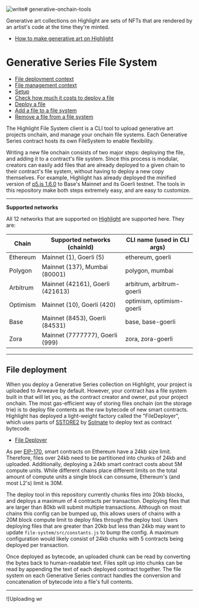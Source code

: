 ![write](https://github.com/highlightxyz/generative-onchain-tools/assets/55633921/a01c5f6c-aecc-406c-81da-bb4762281d21)# generative-onchain-tools

Generative art collections on Highlight are sets of NFTs that are rendered by an artist's code at the time they're minted. 

- [How to make generative art on Highlight](https://github.com/highlightxyz/generative-art/tree/main)

# Generative Series File System

- [File deployment context](#file-deployment)
- [File management context](#file-management)
- [Setup](#setup)
- [Check how much it costs to deploy a file](#check-a-files-deploy-cost)
- [Deploy a file](#deploy-a-file)
- [Add a file to a file system](#add-a-file)
- [Remove a file from a file system](#remove-a-file)

The Highlight File System client is a CLI tool to upload generative art projects onchain, and manage your onchain file systems. Each Generative Series contract hosts its own FileSystem to enable flexibility. 

Writing a new file onchain consists of two major steps: deploying the file, and adding it to a contract's file system. Since this process is modular, creators can easily add files that are already deployed to a given chain to their contract's file system, without having to deploy a new copy themselves. For example, Highlight has already deployed the minified version of [p5.js 1.6.0](https://github.com/processing/p5.js/releases/tag/v1.6.0) to Base's Mainnet and its Goerli testnet. The tools in this repository make both steps extremely easy, and are easy to customize.

---

**Supported networks**

All 12 networks that are supported on [Highlight](https://highlight.xyz/) are supported here. They are:

| Chain    | Supported networks (chainId)     | CLI name (used in CLI args) |
| -------- | -------------------------------- | -------------------------   |
| Ethereum | Mainnet (1), Goerli (5)          | ethereum, goerli            |
| Polygon  | Mainnet (137), Mumbai (80001)    | polygon, mumbai             |
| Arbitrum | Mainnet (42161), Goerli (421613) | arbitrum, arbitrum-goerli   |
| Optimism | Mainnet (10), Goerli (420)       | optimism, optimism-goerli   |
| Base     | Mainnet (8453), Goerli (84531)   | base, base-goerli           |
| Zora     | Mainnet (7777777), Goerli (999)  | zora, zora-goerli           |

---

## File deployment

When you deploy a Generative Series collection on Highlight, your project is uploaded to Arweave by default. However, your contract has a file system built in that will let you, as the contract creator and owner, put your project onchain. The most gas-efficient way of storing files onchain (on the storage trie) is to deploy file contents as the raw bytecode of new smart contracts. Highlight has deployed a light-weight factory called the "FileDeployer", which uses parts of [SSTORE2](https://github.com/transmissions11/solmate/blob/main/src/utils/SSTORE2.sol) by [Solmate](https://github.com/transmissions11/solmate/tree/main) to deploy text as contract bytecode. 

- [File Deployer](https://github.com/highlightxyz/hl-evm-contracts/tree/main/contracts/erc721/onchain/FileDeployer.sol)

As per [EIP-170](https://github.com/ethereum/EIPs/blob/master/EIPS/eip-170.md), smart contracts on Ethereum have a 24kb size limit. Therefore, files over 24kb need to be partitioned into chunks of 24kb and uploaded. Additionally, deploying a 24kb smart contract costs about 5M compute units. While different chains place different limits on the total amount of compute units a single block can consume, Ethereum's (and most L2's) limit is 30M. 

The deploy tool in this repository currently chunks files into 20kb blocks, and deploys a maximum of 4 contracts per transaction. Deploying files that are larger than 80kb will submit multiple transactions. Although on most chains this config can be bumped up, this allows users of chains with a 20M block compute limit to deploy files through the deploy tool. Users deploying files that are greater than 20kb but less than 24kb may want to update `file-system/src/constants.js` to bump the config. A maximum configuration would likely consist of 24kb chunks with 5 contracts being deployed per transaction.

Once deployed as bytecode, an uploaded chunk can be read by converting the bytes back to human-readable text. Files split up into chunks can be read by appending the text of each deployed contract together. The file system on each Generative Series contract handles the conversion and concatenation of bytecode into a file's full contents. 

---

![Uploading wr<svg version="1.1" xmlns="http://www.w3.org/2000/svg" viewBox="0 0 3001.2340385743973 1879.0715921286308" width="6002.468077148795" height="3758.1431842572615">
  <!-- svg-source:excalidraw -->
  <defs>
    <style class="style-fonts">
      @font-face {
        font-family: "Virgil";
        src: url("https://excalidraw.com/Virgil.woff2");
      }

      @font-face {
        font-family: "Cascadia";
        src: url("https://excalidraw.com/Cascadia.woff2");
      }
    </style>
  </defs>
  <rect x="0" y="0" width="3001.2340385743973" height="1879.0715921286308" fill="#ffffff"></rect>
  <g stroke-linecap="round" transform="translate(1412.7237879076538 1599.3326889199823) rotate(0 112.18790392217988 95.75011580171417)">
    <path d="M32 0 L192.38 0 L199.88 0.5 L206.38 2 L211.88 4.5 L216.38 8 L219.88 12.5 L222.38 18 L223.88 24.5 L224.38 32 L224.38 159.5 L223.88 167 L222.38 173.5 L219.88 179 L216.38 183.5 L211.88 187 L206.38 189.5 L199.88 191 L192.38 191.5 L32 191.5 L24.5 191 L18 189.5 L12.5 187 L8 183.5 L4.5 179 L2 173.5 L0.5 167 L0 159.5 L0.5 24.5 L2 18 L4.5 12.5 L8 8 L12.5 4.5 L18 2 L24.5 0.5 L32 0" stroke="none" stroke-width="0" fill="#b2f2bb"></path>
    <path d="M32 0 M32 0 C67.5 0, 102.99 0, 192.38 0 M32 0 C67.37 0, 102.73 0, 192.38 0 M192.38 0 C213.71 0, 224.38 10.67, 224.38 32 M192.38 0 C213.71 0, 224.38 10.67, 224.38 32 M224.38 32 C224.38 82.07, 224.38 132.14, 224.38 159.5 M224.38 32 C224.38 70.38, 224.38 108.75, 224.38 159.5 M224.38 159.5 C224.38 180.83, 213.71 191.5, 192.38 191.5 M224.38 159.5 C224.38 180.83, 213.71 191.5, 192.38 191.5 M192.38 191.5 C146.44 191.5, 100.5 191.5, 32 191.5 M192.38 191.5 C154.62 191.5, 116.86 191.5, 32 191.5 M32 191.5 C10.67 191.5, 0 180.83, 0 159.5 M32 191.5 C10.67 191.5, 0 180.83, 0 159.5 M0 159.5 C0 129.04, 0 98.59, 0 32 M0 159.5 C0 133.2, 0 106.89, 0 32 M0 32 C0 10.67, 10.67 0, 32 0 M0 32 C0 10.67, 10.67 0, 32 0" stroke="#1e1e1e" stroke-width="2" fill="none"></path>
  </g>
  <g transform="translate(1423.7935277673341 1653.6595786581222) rotate(0 101.1181640625 41.42322606357425)">
    <text x="101.1181640625" y="0" font-family="Cascadia, Segoe UI Emoji" font-size="23.01290336865232px" fill="#1e1e1e" text-anchor="middle" style="white-space: pre;" direction="ltr" dominant-baseline="text-before-edge">0x0e47725ed8ce6</text>
    <text x="101.1181640625" y="27.615484042382786" font-family="Cascadia, Segoe UI Emoji" font-size="23.01290336865232px" fill="#1e1e1e" text-anchor="middle" style="white-space: pre;" direction="ltr" dominant-baseline="text-before-edge">513743eaf4b27d2</text>
    <text x="101.1181640625" y="55.23096808476557" font-family="Cascadia, Segoe UI Emoji" font-size="23.01290336865232px" fill="#1e1e1e" text-anchor="middle" style="white-space: pre;" direction="ltr" dominant-baseline="text-before-edge">54a04af858c9</text>
  </g>
  <g transform="translate(1495.221125261669 1800.1700588006427) rotate(0 26.96484375 13.807742021191416)">
    <text x="26.96484375" y="0" font-family="Cascadia, Segoe UI Emoji" font-size="23.01290336865232px" fill="#1e1e1e" text-anchor="middle" style="white-space: pre;" direction="ltr" dominant-baseline="text-before-edge">16kb</text>
  </g>
  <g stroke-linecap="round" transform="translate(1411.436922487922 1283.103858893199) rotate(0 112.18790392217988 95.75011580171417)">
    <path d="M32 0 L192.38 0 L199.88 0.5 L206.38 2 L211.88 4.5 L216.38 8 L219.88 12.5 L222.38 18 L223.88 24.5 L224.38 32 L224.38 159.5 L223.88 167 L222.38 173.5 L219.88 179 L216.38 183.5 L211.88 187 L206.38 189.5 L199.88 191 L192.38 191.5 L32 191.5 L24.5 191 L18 189.5 L12.5 187 L8 183.5 L4.5 179 L2 173.5 L0.5 167 L0 159.5 L0.5 24.5 L2 18 L4.5 12.5 L8 8 L12.5 4.5 L18 2 L24.5 0.5 L32 0" stroke="none" stroke-width="0" fill="#b2f2bb"></path>
    <path d="M32 0 M32 0 C87.81 0, 143.62 0, 192.38 0 M32 0 C73.92 0, 115.85 0, 192.38 0 M192.38 0 C213.71 0, 224.38 10.67, 224.38 32 M192.38 0 C213.71 0, 224.38 10.67, 224.38 32 M224.38 32 C224.38 67.04, 224.38 102.09, 224.38 159.5 M224.38 32 C224.38 78.27, 224.38 124.54, 224.38 159.5 M224.38 159.5 C224.38 180.83, 213.71 191.5, 192.38 191.5 M224.38 159.5 C224.38 180.83, 213.71 191.5, 192.38 191.5 M192.38 191.5 C155.88 191.5, 119.38 191.5, 32 191.5 M192.38 191.5 C137.8 191.5, 83.22 191.5, 32 191.5 M32 191.5 C10.67 191.5, 0 180.83, 0 159.5 M32 191.5 C10.67 191.5, 0 180.83, 0 159.5 M0 159.5 C0 122.71, 0 85.91, 0 32 M0 159.5 C0 122.22, 0 84.93, 0 32 M0 32 C0 10.67, 10.67 0, 32 0 M0 32 C0 10.67, 10.67 0, 32 0" stroke="#1e1e1e" stroke-width="2" fill="none"></path>
  </g>
  <g transform="translate(1422.5066623476023 1337.430748631339) rotate(0 101.1181640625 41.42322606357425)">
    <text x="101.1181640625" y="0" font-family="Cascadia, Segoe UI Emoji" font-size="23.01290336865232px" fill="#1e1e1e" text-anchor="middle" style="white-space: pre;" direction="ltr" dominant-baseline="text-before-edge">0x0e47725ed8ce6</text>
    <text x="101.1181640625" y="27.615484042382786" font-family="Cascadia, Segoe UI Emoji" font-size="23.01290336865232px" fill="#1e1e1e" text-anchor="middle" style="white-space: pre;" direction="ltr" dominant-baseline="text-before-edge">513743eaf4b27d2</text>
    <text x="101.1181640625" y="55.23096808476557" font-family="Cascadia, Segoe UI Emoji" font-size="23.01290336865232px" fill="#1e1e1e" text-anchor="middle" style="white-space: pre;" direction="ltr" dominant-baseline="text-before-edge">54a04af858c9</text>
  </g>
  <g transform="translate(1497.2578177763598 1484.8057790973137) rotate(0 26.96484375 13.807742021191416)">
    <text x="26.96484375" y="0" font-family="Cascadia, Segoe UI Emoji" font-size="23.01290336865232px" fill="#1e1e1e" text-anchor="middle" style="white-space: pre;" direction="ltr" dominant-baseline="text-before-edge">20kb</text>
  </g>
  <g stroke-linecap="round" transform="translate(1415.682565093175 974.7149745308718) rotate(0 112.18790392217988 95.75011580171417)">
    <path d="M32 0 L192.38 0 L199.88 0.5 L206.38 2 L211.88 4.5 L216.38 8 L219.88 12.5 L222.38 18 L223.88 24.5 L224.38 32 L224.38 159.5 L223.88 167 L222.38 173.5 L219.88 179 L216.38 183.5 L211.88 187 L206.38 189.5 L199.88 191 L192.38 191.5 L32 191.5 L24.5 191 L18 189.5 L12.5 187 L8 183.5 L4.5 179 L2 173.5 L0.5 167 L0 159.5 L0.5 24.5 L2 18 L4.5 12.5 L8 8 L12.5 4.5 L18 2 L24.5 0.5 L32 0" stroke="none" stroke-width="0" fill="#b2f2bb"></path>
    <path d="M32 0 M32 0 C64.89 0, 97.77 0, 192.38 0 M32 0 C84.6 0, 137.19 0, 192.38 0 M192.38 0 C213.71 0, 224.38 10.67, 224.38 32 M192.38 0 C213.71 0, 224.38 10.67, 224.38 32 M224.38 32 C224.38 66.17, 224.38 100.34, 224.38 159.5 M224.38 32 C224.38 73.27, 224.38 114.54, 224.38 159.5 M224.38 159.5 C224.38 180.83, 213.71 191.5, 192.38 191.5 M224.38 159.5 C224.38 180.83, 213.71 191.5, 192.38 191.5 M192.38 191.5 C146.68 191.5, 100.98 191.5, 32 191.5 M192.38 191.5 C138.57 191.5, 84.76 191.5, 32 191.5 M32 191.5 C10.67 191.5, 0 180.83, 0 159.5 M32 191.5 C10.67 191.5, 0 180.83, 0 159.5 M0 159.5 C0 127.02, 0 94.55, 0 32 M0 159.5 C0 123.37, 0 87.24, 0 32 M0 32 C0 10.67, 10.67 0, 32 0 M0 32 C0 10.67, 10.67 0, 32 0" stroke="#1e1e1e" stroke-width="2" fill="none"></path>
  </g>
  <g transform="translate(1426.7523049528554 1029.0418642690117) rotate(0 101.1181640625 41.42322606357425)">
    <text x="101.1181640625" y="0" font-family="Cascadia, Segoe UI Emoji" font-size="23.01290336865232px" fill="#1e1e1e" text-anchor="middle" style="white-space: pre;" direction="ltr" dominant-baseline="text-before-edge">0x0e47725ed8ce6</text>
    <text x="101.1181640625" y="27.615484042382786" font-family="Cascadia, Segoe UI Emoji" font-size="23.01290336865232px" fill="#1e1e1e" text-anchor="middle" style="white-space: pre;" direction="ltr" dominant-baseline="text-before-edge">513743eaf4b27d2</text>
    <text x="101.1181640625" y="55.23096808476557" font-family="Cascadia, Segoe UI Emoji" font-size="23.01290336865232px" fill="#1e1e1e" text-anchor="middle" style="white-space: pre;" direction="ltr" dominant-baseline="text-before-edge">54a04af858c9</text>
  </g>
  <g transform="translate(1498.7878703620245 1175.7785284244117) rotate(0 26.96484375 13.807742021191416)">
    <text x="26.96484375" y="0" font-family="Cascadia, Segoe UI Emoji" font-size="23.01290336865232px" fill="#1e1e1e" text-anchor="middle" style="white-space: pre;" direction="ltr" dominant-baseline="text-before-edge">20kb</text>
  </g>
  <g stroke-linecap="round" transform="translate(1419.2594429921128 678.6317595701314) rotate(0 112.18790392217988 95.75011580171417)">
    <path d="M32 0 L192.38 0 L199.88 0.5 L206.38 2 L211.88 4.5 L216.38 8 L219.88 12.5 L222.38 18 L223.88 24.5 L224.38 32 L224.38 159.5 L223.88 167 L222.38 173.5 L219.88 179 L216.38 183.5 L211.88 187 L206.38 189.5 L199.88 191 L192.38 191.5 L32 191.5 L24.5 191 L18 189.5 L12.5 187 L8 183.5 L4.5 179 L2 173.5 L0.5 167 L0 159.5 L0.5 24.5 L2 18 L4.5 12.5 L8 8 L12.5 4.5 L18 2 L24.5 0.5 L32 0" stroke="none" stroke-width="0" fill="#b2f2bb"></path>
    <path d="M32 0 M32 0 C96.13 0, 160.26 0, 192.38 0 M32 0 C65.16 0, 98.32 0, 192.38 0 M192.38 0 C213.71 0, 224.38 10.67, 224.38 32 M192.38 0 C213.71 0, 224.38 10.67, 224.38 32 M224.38 32 C224.38 70.42, 224.38 108.85, 224.38 159.5 M224.38 32 C224.38 72.47, 224.38 112.94, 224.38 159.5 M224.38 159.5 C224.38 180.83, 213.71 191.5, 192.38 191.5 M224.38 159.5 C224.38 180.83, 213.71 191.5, 192.38 191.5 M192.38 191.5 C145.73 191.5, 99.09 191.5, 32 191.5 M192.38 191.5 C136.55 191.5, 80.73 191.5, 32 191.5 M32 191.5 C10.67 191.5, 0 180.83, 0 159.5 M32 191.5 C10.67 191.5, 0 180.83, 0 159.5 M0 159.5 C0 110, 0 60.51, 0 32 M0 159.5 C0 126.33, 0 93.17, 0 32 M0 32 C0 10.67, 10.67 0, 32 0 M0 32 C0 10.67, 10.67 0, 32 0" stroke="#1e1e1e" stroke-width="2" fill="none"></path>
  </g>
  <g transform="translate(1430.3291828517931 732.9586493082713) rotate(0 101.1181640625 41.42322606357425)">
    <text x="101.1181640625" y="0" font-family="Cascadia, Segoe UI Emoji" font-size="23.01290336865232px" fill="#1e1e1e" text-anchor="middle" style="white-space: pre;" direction="ltr" dominant-baseline="text-before-edge">0x0e47725ed8ce6</text>
    <text x="101.1181640625" y="27.615484042382786" font-family="Cascadia, Segoe UI Emoji" font-size="23.01290336865232px" fill="#1e1e1e" text-anchor="middle" style="white-space: pre;" direction="ltr" dominant-baseline="text-before-edge">513743eaf4b27d2</text>
    <text x="101.1181640625" y="55.23096808476557" font-family="Cascadia, Segoe UI Emoji" font-size="23.01290336865232px" fill="#1e1e1e" text-anchor="middle" style="white-space: pre;" direction="ltr" dominant-baseline="text-before-edge">54a04af858c9</text>
  </g>
  <g transform="translate(1500.5509773150388 880.1208910040534) rotate(0 26.96484375 13.807742021191416)">
    <text x="26.96484375" y="0" font-family="Cascadia, Segoe UI Emoji" font-size="23.01290336865232px" fill="#1e1e1e" text-anchor="middle" style="white-space: pre;" direction="ltr" dominant-baseline="text-before-edge">20kb</text>
  </g>
  <g stroke-linecap="round" transform="translate(1419.3279306204395 366.06194756369155) rotate(0 112.18790392217988 95.75011580171417)">
    <path d="M32 0 L192.38 0 L199.88 0.5 L206.38 2 L211.88 4.5 L216.38 8 L219.88 12.5 L222.38 18 L223.88 24.5 L224.38 32 L224.38 159.5 L223.88 167 L222.38 173.5 L219.88 179 L216.38 183.5 L211.88 187 L206.38 189.5 L199.88 191 L192.38 191.5 L32 191.5 L24.5 191 L18 189.5 L12.5 187 L8 183.5 L4.5 179 L2 173.5 L0.5 167 L0 159.5 L0.5 24.5 L2 18 L4.5 12.5 L8 8 L12.5 4.5 L18 2 L24.5 0.5 L32 0" stroke="none" stroke-width="0" fill="#b2f2bb"></path>
    <path d="M32 0 M32 0 C68.25 0, 104.51 0, 192.38 0 M32 0 C87.88 0, 143.76 0, 192.38 0 M192.38 0 C213.71 0, 224.38 10.67, 224.38 32 M192.38 0 C213.71 0, 224.38 10.67, 224.38 32 M224.38 32 C224.38 64.96, 224.38 97.92, 224.38 159.5 M224.38 32 C224.38 70.63, 224.38 109.26, 224.38 159.5 M224.38 159.5 C224.38 180.83, 213.71 191.5, 192.38 191.5 M224.38 159.5 C224.38 180.83, 213.71 191.5, 192.38 191.5 M192.38 191.5 C150.39 191.5, 108.41 191.5, 32 191.5 M192.38 191.5 C146.18 191.5, 99.98 191.5, 32 191.5 M32 191.5 C10.67 191.5, 0 180.83, 0 159.5 M32 191.5 C10.67 191.5, 0 180.83, 0 159.5 M0 159.5 C0 118.42, 0 77.35, 0 32 M0 159.5 C0 116.64, 0 73.79, 0 32 M0 32 C0 10.67, 10.67 0, 32 0 M0 32 C0 10.67, 10.67 0, 32 0" stroke="#1e1e1e" stroke-width="2" fill="none"></path>
  </g>
  <g transform="translate(1430.3976704801198 420.3888373018315) rotate(0 101.1181640625 41.42322606357425)">
    <text x="101.1181640625" y="0" font-family="Cascadia, Segoe UI Emoji" font-size="23.01290336865232px" fill="#1e1e1e" text-anchor="middle" style="white-space: pre;" direction="ltr" dominant-baseline="text-before-edge">0x0e47725ed8ce6</text>
    <text x="101.1181640625" y="27.615484042382786" font-family="Cascadia, Segoe UI Emoji" font-size="23.01290336865232px" fill="#1e1e1e" text-anchor="middle" style="white-space: pre;" direction="ltr" dominant-baseline="text-before-edge">513743eaf4b27d2</text>
    <text x="101.1181640625" y="55.23096808476557" font-family="Cascadia, Segoe UI Emoji" font-size="23.01290336865232px" fill="#1e1e1e" text-anchor="middle" style="white-space: pre;" direction="ltr" dominant-baseline="text-before-edge">54a04af858c9</text>
  </g>
  <g transform="translate(1500.0139389902715 567.981487322538) rotate(0 26.96484375 13.807742021191416)">
    <text x="26.96484375" y="0" font-family="Cascadia, Segoe UI Emoji" font-size="23.01290336865232px" fill="#1e1e1e" text-anchor="middle" style="white-space: pre;" direction="ltr" dominant-baseline="text-before-edge">20kb</text>
  </g>
  <g transform="translate(10 443.36935630506537) rotate(0 426.744140625 675.5529419507259)">
    <text x="0" y="0" font-family="Cascadia, Segoe UI Emoji" font-size="22.0768935278015px" fill="#1e1e1e" text-anchor="start" style="white-space: pre;" direction="ltr" dominant-baseline="text-before-edge">/*</text>
    <text x="0" y="26.4922722333618" font-family="Cascadia, Segoe UI Emoji" font-size="22.0768935278015px" fill="#1e1e1e" text-anchor="start" style="white-space: pre;" direction="ltr" dominant-baseline="text-before-edge"> * Globals</text>
    <text x="0" y="52.9845444667236" font-family="Cascadia, Segoe UI Emoji" font-size="22.0768935278015px" fill="#1e1e1e" text-anchor="start" style="white-space: pre;" direction="ltr" dominant-baseline="text-before-edge"> */</text>
    <text x="0" y="79.4768167000854" font-family="Cascadia, Segoe UI Emoji" font-size="22.0768935278015px" fill="#1e1e1e" text-anchor="start" style="white-space: pre;" direction="ltr" dominant-baseline="text-before-edge">let backgroundColor, color1, color2, color3, color4, chosenColors;</text>
    <text x="0" y="105.9690889334472" font-family="Cascadia, Segoe UI Emoji" font-size="22.0768935278015px" fill="#1e1e1e" text-anchor="start" style="white-space: pre;" direction="ltr" dominant-baseline="text-before-edge">let plexMono;</text>
    <text x="0" y="132.46136116680898" font-family="Cascadia, Segoe UI Emoji" font-size="22.0768935278015px" fill="#1e1e1e" text-anchor="start" style="white-space: pre;" direction="ltr" dominant-baseline="text-before-edge"></text>
    <text x="0" y="158.9536334001708" font-family="Cascadia, Segoe UI Emoji" font-size="22.0768935278015px" fill="#1e1e1e" text-anchor="start" style="white-space: pre;" direction="ltr" dominant-baseline="text-before-edge">/*</text>
    <text x="0" y="185.4459056335326" font-family="Cascadia, Segoe UI Emoji" font-size="22.0768935278015px" fill="#1e1e1e" text-anchor="start" style="white-space: pre;" direction="ltr" dominant-baseline="text-before-edge"> * Preload</text>
    <text x="0" y="211.9381778668944" font-family="Cascadia, Segoe UI Emoji" font-size="22.0768935278015px" fill="#1e1e1e" text-anchor="start" style="white-space: pre;" direction="ltr" dominant-baseline="text-before-edge"> * Load any assets we need for the sketch</text>
    <text x="0" y="238.4304501002562" font-family="Cascadia, Segoe UI Emoji" font-size="22.0768935278015px" fill="#1e1e1e" text-anchor="start" style="white-space: pre;" direction="ltr" dominant-baseline="text-before-edge"> */</text>
    <text x="0" y="264.92272233361797" font-family="Cascadia, Segoe UI Emoji" font-size="22.0768935278015px" fill="#1e1e1e" text-anchor="start" style="white-space: pre;" direction="ltr" dominant-baseline="text-before-edge">function preload() {</text>
    <text x="0" y="291.4149945669798" font-family="Cascadia, Segoe UI Emoji" font-size="22.0768935278015px" fill="#1e1e1e" text-anchor="start" style="white-space: pre;" direction="ltr" dominant-baseline="text-before-edge"> plexMono = loadFont("fonts/IBMPlexMono-Regular.ttf");</text>
    <text x="0" y="317.9072668003416" font-family="Cascadia, Segoe UI Emoji" font-size="22.0768935278015px" fill="#1e1e1e" text-anchor="start" style="white-space: pre;" direction="ltr" dominant-baseline="text-before-edge">}</text>
    <text x="0" y="344.3995390337034" font-family="Cascadia, Segoe UI Emoji" font-size="22.0768935278015px" fill="#1e1e1e" text-anchor="start" style="white-space: pre;" direction="ltr" dominant-baseline="text-before-edge"></text>
    <text x="0" y="370.8918112670652" font-family="Cascadia, Segoe UI Emoji" font-size="22.0768935278015px" fill="#1e1e1e" text-anchor="start" style="white-space: pre;" direction="ltr" dominant-baseline="text-before-edge">/*</text>
    <text x="0" y="397.384083500427" font-family="Cascadia, Segoe UI Emoji" font-size="22.0768935278015px" fill="#1e1e1e" text-anchor="start" style="white-space: pre;" direction="ltr" dominant-baseline="text-before-edge"> * Setup</text>
    <text x="0" y="423.8763557337888" font-family="Cascadia, Segoe UI Emoji" font-size="22.0768935278015px" fill="#1e1e1e" text-anchor="start" style="white-space: pre;" direction="ltr" dominant-baseline="text-before-edge"> */</text>
    <text x="0" y="450.3686279671506" font-family="Cascadia, Segoe UI Emoji" font-size="22.0768935278015px" fill="#1e1e1e" text-anchor="start" style="white-space: pre;" direction="ltr" dominant-baseline="text-before-edge">function setup() {</text>
    <text x="0" y="476.8609002005124" font-family="Cascadia, Segoe UI Emoji" font-size="22.0768935278015px" fill="#1e1e1e" text-anchor="start" style="white-space: pre;" direction="ltr" dominant-baseline="text-before-edge"> createCanvas(windowWidth, windowHeight);</text>
    <text x="0" y="503.3531724338742" font-family="Cascadia, Segoe UI Emoji" font-size="22.0768935278015px" fill="#1e1e1e" text-anchor="start" style="white-space: pre;" direction="ltr" dominant-baseline="text-before-edge"> colorMode(HSB, 360, 100, 100, 1);</text>
    <text x="0" y="529.8454446672359" font-family="Cascadia, Segoe UI Emoji" font-size="22.0768935278015px" fill="#1e1e1e" text-anchor="start" style="white-space: pre;" direction="ltr" dominant-baseline="text-before-edge"> noLoop();</text>
    <text x="0" y="556.3377169005978" font-family="Cascadia, Segoe UI Emoji" font-size="22.0768935278015px" fill="#1e1e1e" text-anchor="start" style="white-space: pre;" direction="ltr" dominant-baseline="text-before-edge"> frameRate(60);</text>
    <text x="0" y="582.8299891339595" font-family="Cascadia, Segoe UI Emoji" font-size="22.0768935278015px" fill="#1e1e1e" text-anchor="start" style="white-space: pre;" direction="ltr" dominant-baseline="text-before-edge"> pixelDensity(2);</text>
    <text x="0" y="609.3222613673214" font-family="Cascadia, Segoe UI Emoji" font-size="22.0768935278015px" fill="#1e1e1e" text-anchor="start" style="white-space: pre;" direction="ltr" dominant-baseline="text-before-edge"></text>
    <text x="0" y="635.8145336006831" font-family="Cascadia, Segoe UI Emoji" font-size="22.0768935278015px" fill="#1e1e1e" text-anchor="start" style="white-space: pre;" direction="ltr" dominant-baseline="text-before-edge"> // Choose colors</text>
    <text x="0" y="662.306805834045" font-family="Cascadia, Segoe UI Emoji" font-size="22.0768935278015px" fill="#1e1e1e" text-anchor="start" style="white-space: pre;" direction="ltr" dominant-baseline="text-before-edge"> backgroundColor = hl.randomElement(["#ffffff", "#000000"]);</text>
    <text x="0" y="688.7990780674068" font-family="Cascadia, Segoe UI Emoji" font-size="22.0768935278015px" fill="#1e1e1e" text-anchor="start" style="white-space: pre;" direction="ltr" dominant-baseline="text-before-edge"> color1 = color(hl.random(0, 360), 20, 100);</text>
    <text x="0" y="715.2913503007686" font-family="Cascadia, Segoe UI Emoji" font-size="22.0768935278015px" fill="#1e1e1e" text-anchor="start" style="white-space: pre;" direction="ltr" dominant-baseline="text-before-edge"> color2 = color(hl.random(0, 360), 20, 100);</text>
    <text x="0" y="741.7836225341304" font-family="Cascadia, Segoe UI Emoji" font-size="22.0768935278015px" fill="#1e1e1e" text-anchor="start" style="white-space: pre;" direction="ltr" dominant-baseline="text-before-edge"> color3 = color(hl.random(0, 360), 20, 100);</text>
    <text x="0" y="768.2758947674922" font-family="Cascadia, Segoe UI Emoji" font-size="22.0768935278015px" fill="#1e1e1e" text-anchor="start" style="white-space: pre;" direction="ltr" dominant-baseline="text-before-edge"> color4 = color(hl.random(0, 360), 20, 100);</text>
    <text x="0" y="794.768167000854" font-family="Cascadia, Segoe UI Emoji" font-size="22.0768935278015px" fill="#1e1e1e" text-anchor="start" style="white-space: pre;" direction="ltr" dominant-baseline="text-before-edge"> chosenColors = [color1, color2, color3, color4];</text>
    <text x="0" y="821.2604392342158" font-family="Cascadia, Segoe UI Emoji" font-size="22.0768935278015px" fill="#1e1e1e" text-anchor="start" style="white-space: pre;" direction="ltr" dominant-baseline="text-before-edge"></text>
    <text x="0" y="847.7527114675776" font-family="Cascadia, Segoe UI Emoji" font-size="22.0768935278015px" fill="#1e1e1e" text-anchor="start" style="white-space: pre;" direction="ltr" dominant-baseline="text-before-edge"> // Set attributes</text>
    <text x="0" y="874.2449837009393" font-family="Cascadia, Segoe UI Emoji" font-size="22.0768935278015px" fill="#1e1e1e" text-anchor="start" style="white-space: pre;" direction="ltr" dominant-baseline="text-before-edge"> let attributes = {</text>
    <text x="0" y="900.7372559343012" font-family="Cascadia, Segoe UI Emoji" font-size="22.0768935278015px" fill="#1e1e1e" text-anchor="start" style="white-space: pre;" direction="ltr" dominant-baseline="text-before-edge"> "Background Color": backgroundColor,</text>
    <text x="0" y="927.2295281676629" font-family="Cascadia, Segoe UI Emoji" font-size="22.0768935278015px" fill="#1e1e1e" text-anchor="start" style="white-space: pre;" direction="ltr" dominant-baseline="text-before-edge"> "Hue 1": hue(color1).toFixed(2),</text>
    <text x="0" y="953.7218004010248" font-family="Cascadia, Segoe UI Emoji" font-size="22.0768935278015px" fill="#1e1e1e" text-anchor="start" style="white-space: pre;" direction="ltr" dominant-baseline="text-before-edge"> "Hue 2": hue(color2).toFixed(2),</text>
    <text x="0" y="980.2140726343865" font-family="Cascadia, Segoe UI Emoji" font-size="22.0768935278015px" fill="#1e1e1e" text-anchor="start" style="white-space: pre;" direction="ltr" dominant-baseline="text-before-edge"> "Hue 3": hue(color3).toFixed(2),</text>
    <text x="0" y="1006.7063448677484" font-family="Cascadia, Segoe UI Emoji" font-size="22.0768935278015px" fill="#1e1e1e" text-anchor="start" style="white-space: pre;" direction="ltr" dominant-baseline="text-before-edge"> "Hue 4": hue(color4).toFixed(2),</text>
    <text x="0" y="1033.1986171011101" font-family="Cascadia, Segoe UI Emoji" font-size="22.0768935278015px" fill="#1e1e1e" text-anchor="start" style="white-space: pre;" direction="ltr" dominant-baseline="text-before-edge"> };</text>
    <text x="0" y="1059.6908893344719" font-family="Cascadia, Segoe UI Emoji" font-size="22.0768935278015px" fill="#1e1e1e" text-anchor="start" style="white-space: pre;" direction="ltr" dominant-baseline="text-before-edge"></text>
    <text x="0" y="1086.1831615678338" font-family="Cascadia, Segoe UI Emoji" font-size="22.0768935278015px" fill="#1e1e1e" text-anchor="start" style="white-space: pre;" direction="ltr" dominant-baseline="text-before-edge"> hl.token.setAttributes(attributes);</text>
    <text x="0" y="1112.6754338011956" font-family="Cascadia, Segoe UI Emoji" font-size="22.0768935278015px" fill="#1e1e1e" text-anchor="start" style="white-space: pre;" direction="ltr" dominant-baseline="text-before-edge">}</text>
    <text x="0" y="1139.1677060345573" font-family="Cascadia, Segoe UI Emoji" font-size="22.0768935278015px" fill="#1e1e1e" text-anchor="start" style="white-space: pre;" direction="ltr" dominant-baseline="text-before-edge"></text>
    <text x="0" y="1165.659978267919" font-family="Cascadia, Segoe UI Emoji" font-size="22.0768935278015px" fill="#1e1e1e" text-anchor="start" style="white-space: pre;" direction="ltr" dominant-baseline="text-before-edge">.</text>
    <text x="0" y="1192.152250501281" font-family="Cascadia, Segoe UI Emoji" font-size="22.0768935278015px" fill="#1e1e1e" text-anchor="start" style="white-space: pre;" direction="ltr" dominant-baseline="text-before-edge">.</text>
    <text x="0" y="1218.6445227346428" font-family="Cascadia, Segoe UI Emoji" font-size="22.0768935278015px" fill="#1e1e1e" text-anchor="start" style="white-space: pre;" direction="ltr" dominant-baseline="text-before-edge">.</text>
    <text x="0" y="1245.1367949680046" font-family="Cascadia, Segoe UI Emoji" font-size="22.0768935278015px" fill="#1e1e1e" text-anchor="start" style="white-space: pre;" direction="ltr" dominant-baseline="text-before-edge">.</text>
    <text x="0" y="1271.6290672013663" font-family="Cascadia, Segoe UI Emoji" font-size="22.0768935278015px" fill="#1e1e1e" text-anchor="start" style="white-space: pre;" direction="ltr" dominant-baseline="text-before-edge">.</text>
    <text x="0" y="1298.121339434728" font-family="Cascadia, Segoe UI Emoji" font-size="22.0768935278015px" fill="#1e1e1e" text-anchor="start" style="white-space: pre;" direction="ltr" dominant-baseline="text-before-edge">.</text>
    <text x="0" y="1324.61361166809" font-family="Cascadia, Segoe UI Emoji" font-size="22.0768935278015px" fill="#1e1e1e" text-anchor="start" style="white-space: pre;" direction="ltr" dominant-baseline="text-before-edge">.</text>
  </g>
  <g transform="translate(391.5400458629865 1832.7006481484234) rotate(0 35.5078125 18.18547199010368)">
    <text x="35.5078125" y="0" font-family="Cascadia, Segoe UI Emoji" font-size="30.309119983506097px" fill="#1e1e1e" text-anchor="middle" style="white-space: pre;" direction="ltr" dominant-baseline="text-before-edge">96kb</text>
  </g>
  <g stroke-linecap="round">
    <g transform="translate(855.7811622990585 1126.7935302253943) rotate(0 255.56139707622742 -0.2938267751380863)">
      <path d="M0 0 C34.78 0.17, 123.51 1.28, 208.7 1 C293.89 0.73, 460.72 -1.2, 511.12 -1.64 M0 0 C34.78 0.17, 123.51 1.28, 208.7 1 C293.89 0.73, 460.72 -1.2, 511.12 -1.64" stroke="#1e1e1e" stroke-width="2" fill="none"></path>
    </g>
    <g transform="translate(855.7811622990585 1126.7935302253943) rotate(0 255.56139707622742 -0.2938267751380863)">
      <path d="M483.04 8.91 C493.27 5.06, 503.51 1.22, 511.12 -1.64 M483.04 8.91 C493.54 4.97, 504.04 1.02, 511.12 -1.64" stroke="#1e1e1e" stroke-width="2" fill="none"></path>
    </g>
    <g transform="translate(855.7811622990585 1126.7935302253943) rotate(0 255.56139707622742 -0.2938267751380863)">
      <path d="M482.83 -11.61 C493.14 -7.98, 503.46 -4.34, 511.12 -1.64 M482.83 -11.61 C493.41 -7.88, 503.98 -4.15, 511.12 -1.64" stroke="#1e1e1e" stroke-width="2" fill="none"></path>
    </g>
  </g>
  <mask></mask>
  <g transform="translate(894.6871833161777 1046.0760351667102) rotate(0 230.45391845703125 22.5)">
    <text x="230.45391845703125" y="0" font-family="Virgil, Segoe UI Emoji" font-size="36px" fill="#e03131" text-anchor="middle" style="white-space: pre;" direction="ltr" dominant-baseline="text-before-edge">1. DEPLOY FILE ONCHAIN</text>
  </g>
  <g stroke-linecap="round" transform="translate(2488.219300542437 808.9636217874074) rotate(0 251.5073690159802 308.992734926637)">
    <path d="M32 0 L471.01 0 L478.51 0.5 L485.01 2 L490.51 4.5 L495.01 8 L498.51 12.5 L501.01 18 L502.51 24.5 L503.01 32 L503.01 585.99 L502.51 593.49 L501.01 599.99 L498.51 605.49 L495.01 609.99 L490.51 613.49 L485.01 615.99 L478.51 617.49 L471.01 617.99 L32 617.99 L24.5 617.49 L18 615.99 L12.5 613.49 L8 609.99 L4.5 605.49 L2 599.99 L0.5 593.49 L0 585.99 L0 32 L0.5 24.5 L2 18 L4.5 12.5 L8 8 L12.5 4.5 L18 2 L24.5 0.5 L32 0" stroke="none" stroke-width="0" fill="#a5d8ff"></path>
    <path d="M32 0 M32 0 C165.53 0, 299.07 0, 471.01 0 M32 0 C143.57 0, 255.14 0, 471.01 0 M471.01 0 C492.35 0, 503.01 10.67, 503.01 32 M471.01 0 C492.35 0, 503.01 10.67, 503.01 32 M503.01 32 C503.01 164.43, 503.01 296.87, 503.01 585.99 M503.01 32 C503.01 168.84, 503.01 305.68, 503.01 585.99 M503.01 585.99 C503.01 607.32, 492.35 617.99, 471.01 617.99 M503.01 585.99 C503.01 607.32, 492.35 617.99, 471.01 617.99 M471.01 617.99 C336.82 617.99, 202.62 617.99, 32 617.99 M471.01 617.99 C376.12 617.99, 281.22 617.99, 32 617.99 M32 617.99 C10.67 617.99, 0 607.32, 0 585.99 M32 617.99 C10.67 617.99, 0 607.32, 0 585.99 M0 585.99 C0 406.53, 0 227.07, 0 32 M0 585.99 C0 407.09, 0 228.19, 0 32 M0 32 C0 10.67, 10.67 0, 32 0 M0 32 C0 10.67, 10.67 0, 32 0" stroke="#1e1e1e" stroke-width="2" fill="none"></path>
  </g>
  <g transform="translate(2493.219300542437 853.919282353166) rotate(0 145.2626953125 264.0370743608787)">
    <text x="0" y="0" font-family="Virgil, Segoe UI Emoji" font-size="32.49687069056968px" fill="#1e1e1e" text-anchor="start" style="white-space: pre;" direction="ltr" dominant-baseline="text-before-edge"> File System</text>
    <text x="0" y="40.621088363212095" font-family="Virgil, Segoe UI Emoji" font-size="32.49687069056968px" fill="#1e1e1e" text-anchor="start" style="white-space: pre;" direction="ltr" dominant-baseline="text-before-edge"></text>
    <text x="0" y="81.24217672642419" font-family="Virgil, Segoe UI Emoji" font-size="32.49687069056968px" fill="#1e1e1e" text-anchor="start" style="white-space: pre;" direction="ltr" dominant-baseline="text-before-edge"></text>
    <text x="0" y="121.86326508963629" font-family="Virgil, Segoe UI Emoji" font-size="32.49687069056968px" fill="#1e1e1e" text-anchor="start" style="white-space: pre;" direction="ltr" dominant-baseline="text-before-edge"> addFile (</text>
    <text x="0" y="162.48435345284838" font-family="Virgil, Segoe UI Emoji" font-size="32.49687069056968px" fill="#1e1e1e" text-anchor="start" style="white-space: pre;" direction="ltr" dominant-baseline="text-before-edge"> fileName, </text>
    <text x="0" y="203.10544181606048" font-family="Virgil, Segoe UI Emoji" font-size="32.49687069056968px" fill="#1e1e1e" text-anchor="start" style="white-space: pre;" direction="ltr" dominant-baseline="text-before-edge"> addresses</text>
    <text x="0" y="243.72653017927257" font-family="Virgil, Segoe UI Emoji" font-size="32.49687069056968px" fill="#1e1e1e" text-anchor="start" style="white-space: pre;" direction="ltr" dominant-baseline="text-before-edge"> )</text>
    <text x="0" y="284.34761854248467" font-family="Virgil, Segoe UI Emoji" font-size="32.49687069056968px" fill="#1e1e1e" text-anchor="start" style="white-space: pre;" direction="ltr" dominant-baseline="text-before-edge"></text>
    <text x="0" y="324.96870690569676" font-family="Virgil, Segoe UI Emoji" font-size="32.49687069056968px" fill="#1e1e1e" text-anchor="start" style="white-space: pre;" direction="ltr" dominant-baseline="text-before-edge"> removeFile(...)</text>
    <text x="0" y="365.58979526890886" font-family="Virgil, Segoe UI Emoji" font-size="32.49687069056968px" fill="#1e1e1e" text-anchor="start" style="white-space: pre;" direction="ltr" dominant-baseline="text-before-edge"> files()</text>
    <text x="0" y="406.21088363212095" font-family="Virgil, Segoe UI Emoji" font-size="32.49687069056968px" fill="#1e1e1e" text-anchor="start" style="white-space: pre;" direction="ltr" dominant-baseline="text-before-edge"> fileStorage(...)</text>
    <text x="0" y="446.83197199533305" font-family="Virgil, Segoe UI Emoji" font-size="32.49687069056968px" fill="#1e1e1e" text-anchor="start" style="white-space: pre;" direction="ltr" dominant-baseline="text-before-edge"> fileContents(...)</text>
    <text x="0" y="487.45306035854514" font-family="Virgil, Segoe UI Emoji" font-size="32.49687069056968px" fill="#1e1e1e" text-anchor="start" style="white-space: pre;" direction="ltr" dominant-baseline="text-before-edge"></text>
  </g>
  <g transform="translate(2517.1681848887292 741.7313559636812) rotate(0 220.753173828125 20.31054418160602)">
    <text x="220.753173828125" y="0" font-family="Virgil, Segoe UI Emoji" font-size="32.49687069056968px" fill="#1e1e1e" text-anchor="middle" style="white-space: pre;" direction="ltr" dominant-baseline="text-before-edge">Generative Series Contract</text>
  </g>
  <g transform="translate(1964.8150830698642 721.3774751071257) rotate(0 107.45995330810547 22.5)">
    <text x="107.45995330810547" y="0" font-family="Virgil, Segoe UI Emoji" font-size="36px" fill="#1e1e1e" text-anchor="middle" style="white-space: pre;" direction="ltr" dominant-baseline="text-before-edge">art-script.js</text>
  </g>
  <g stroke-linecap="round">
    <g transform="translate(1665.4521152627267 479.10752596258794) rotate(0 189.5745652705773 277.02540716361)">
      <path d="M0 0 C63.19 92.34, 315.96 461.71, 379.15 554.05 M0 0 C63.19 92.34, 315.96 461.71, 379.15 554.05" stroke="#1e1e1e" stroke-width="2" fill="none"></path>
    </g>
    <g transform="translate(1665.4521152627267 479.10752596258794) rotate(0 189.5745652705773 277.02540716361)">
      <path d="M354.76 536.58 C360.24 540.51, 365.73 544.44, 379.15 554.05 M354.76 536.58 C359.65 540.08, 364.54 543.59, 379.15 554.05" stroke="#1e1e1e" stroke-width="2" fill="none"></path>
    </g>
    <g transform="translate(1665.4521152627267 479.10752596258794) rotate(0 189.5745652705773 277.02540716361)">
      <path d="M371.7 524.99 C373.37 531.53, 375.05 538.06, 379.15 554.05 M371.7 524.99 C373.19 530.82, 374.69 536.65, 379.15 554.05" stroke="#1e1e1e" stroke-width="2" fill="none"></path>
    </g>
  </g>
  <mask></mask>
  <g transform="translate(1977.167627570805 1066.0733044436085) rotate(0 116.08195495605469 22.5)">
    <text x="116.08195495605469" y="0" font-family="Virgil, Segoe UI Emoji" font-size="36px" fill="#1e1e1e" text-anchor="middle" style="white-space: pre;" direction="ltr" dominant-baseline="text-before-edge">addresses []</text>
  </g>
  <g stroke-linecap="round">
    <g transform="translate(1652.2014038628859 786.964742027799) rotate(0 159.03194270248696 135.43326548244295)">
      <path d="M0 0 C53.01 45.14, 265.05 225.72, 318.06 270.87 M0 0 C53.01 45.14, 265.05 225.72, 318.06 270.87" stroke="#1e1e1e" stroke-width="2" fill="none"></path>
    </g>
    <g transform="translate(1652.2014038628859 786.964742027799) rotate(0 159.03194270248696 135.43326548244295)">
      <path d="M289.95 260.4 C295.84 262.6, 301.74 264.79, 318.06 270.87 M289.95 260.4 C299.4 263.92, 308.85 267.44, 318.06 270.87" stroke="#1e1e1e" stroke-width="2" fill="none"></path>
    </g>
    <g transform="translate(1652.2014038628859 786.964742027799) rotate(0 159.03194270248696 135.43326548244295)">
      <path d="M303.25 244.78 C306.36 250.25, 309.46 255.72, 318.06 270.87 M303.25 244.78 C308.23 253.55, 313.21 262.32, 318.06 270.87" stroke="#1e1e1e" stroke-width="2" fill="none"></path>
    </g>
  </g>
  <mask></mask>
  <g stroke-linecap="round">
    <g transform="translate(1657.1864298616365 1091.290043789598) rotate(0 147.31021441161147 -0.6630257530653125)">
      <path d="M0 0 C49.1 -0.22, 245.52 -1.11, 294.62 -1.33 M0 0 C49.1 -0.22, 245.52 -1.11, 294.62 -1.33" stroke="#1e1e1e" stroke-width="2" fill="none"></path>
    </g>
    <g transform="translate(1657.1864298616365 1091.290043789598) rotate(0 147.31021441161147 -0.6630257530653125)">
      <path d="M266.48 9.06 C274.38 6.15, 282.28 3.23, 294.62 -1.33 M266.48 9.06 C273.51 6.47, 280.53 3.87, 294.62 -1.33" stroke="#1e1e1e" stroke-width="2" fill="none"></path>
    </g>
    <g transform="translate(1657.1864298616365 1091.290043789598) rotate(0 147.31021441161147 -0.6630257530653125)">
      <path d="M266.38 -11.46 C274.31 -8.61, 282.24 -5.77, 294.62 -1.33 M266.38 -11.46 C273.44 -8.93, 280.49 -6.4, 294.62 -1.33" stroke="#1e1e1e" stroke-width="2" fill="none"></path>
    </g>
  </g>
  <mask></mask>
  <g stroke-linecap="round">
    <g transform="translate(1654.1422143801865 1383.2270982704943) rotate(0 162.61612848791765 -129.62729434955645)">
      <path d="M0 0 C54.21 -43.21, 271.03 -216.05, 325.23 -259.25 M0 0 C54.21 -43.21, 271.03 -216.05, 325.23 -259.25" stroke="#1e1e1e" stroke-width="2" fill="none"></path>
    </g>
    <g transform="translate(1654.1422143801865 1383.2270982704943) rotate(0 162.61612848791765 -129.62729434955645)">
      <path d="M309.58 -233.66 C313.41 -239.92, 317.24 -246.18, 325.23 -259.25 M309.58 -233.66 C314.49 -241.69, 319.4 -249.72, 325.23 -259.25" stroke="#1e1e1e" stroke-width="2" fill="none"></path>
    </g>
    <g transform="translate(1654.1422143801865 1383.2270982704943) rotate(0 162.61612848791765 -129.62729434955645)">
      <path d="M296.79 -249.71 C303.75 -252.04, 310.7 -254.38, 325.23 -259.25 M296.79 -249.71 C305.71 -252.7, 314.64 -255.7, 325.23 -259.25" stroke="#1e1e1e" stroke-width="2" fill="none"></path>
    </g>
  </g>
  <mask></mask>
  <g stroke-linecap="round">
    <g transform="translate(1661.383309457422 1687.6135790479186) rotate(0 0.163280978156763 -0.008936528307458502)">
      <path d="M0 0 C0.05 0, 0.27 -0.01, 0.33 -0.02 M0 0 C0.05 0, 0.27 -0.01, 0.33 -0.02" stroke="#1e1e1e" stroke-width="2" fill="none"></path>
    </g>
    <g transform="translate(1661.383309457422 1687.6135790479186) rotate(0 0.163280978156763 -0.008936528307458502)">
      <path d="M0.18 0.05 C0.21 0.03, 0.24 0.02, 0.33 -0.02 M0.18 0.05 C0.22 0.03, 0.26 0.01, 0.33 -0.02" stroke="#1e1e1e" stroke-width="2" fill="none"></path>
    </g>
    <g transform="translate(1661.383309457422 1687.6135790479186) rotate(0 0.163280978156763 -0.008936528307458502)">
      <path d="M0.17 -0.07 C0.21 -0.05, 0.24 -0.04, 0.33 -0.02 M0.17 -0.07 C0.22 -0.05, 0.26 -0.04, 0.33 -0.02" stroke="#1e1e1e" stroke-width="2" fill="none"></path>
    </g>
  </g>
  <mask></mask>
  <g stroke-linecap="round">
    <g transform="translate(1672.3991070039392 1691.6940672867183) rotate(0 188.63791563451286 -281.2155624927191)">
      <path d="M0 0 C62.88 -93.74, 314.4 -468.69, 377.28 -562.43 M0 0 C62.88 -93.74, 314.4 -468.69, 377.28 -562.43" stroke="#1e1e1e" stroke-width="2" fill="none"></path>
    </g>
    <g transform="translate(1672.3991070039392 1691.6940672867183) rotate(0 188.63791563451286 -281.2155624927191)">
      <path d="M370.09 -533.3 C372.15 -541.64, 374.2 -549.97, 377.28 -562.43 M370.09 -533.3 C372.21 -541.87, 374.32 -550.44, 377.28 -562.43" stroke="#1e1e1e" stroke-width="2" fill="none"></path>
    </g>
    <g transform="translate(1672.3991070039392 1691.6940672867183) rotate(0 188.63791563451286 -281.2155624927191)">
      <path d="M353.05 -544.74 C359.98 -549.8, 366.91 -554.86, 377.28 -562.43 M353.05 -544.74 C360.18 -549.94, 367.31 -555.15, 377.28 -562.43" stroke="#1e1e1e" stroke-width="2" fill="none"></path>
    </g>
  </g>
  <mask></mask>
  <g stroke-linecap="round">
    <g transform="translate(2220.860336996834 1090.79154600658) rotate(0 174.3232065906709 -3.4579923430062536)">
      <path d="M0 0 C58.11 -1.15, 290.54 -5.76, 348.65 -6.92 M0 0 C58.11 -1.15, 290.54 -5.76, 348.65 -6.92" stroke="#1e1e1e" stroke-width="2" fill="none"></path>
    </g>
    <g transform="translate(2220.860336996834 1090.79154600658) rotate(0 174.3232065906709 -3.4579923430062536)">
      <path d="M320.66 3.9 C328.64 0.82, 336.62 -2.27, 348.65 -6.92 M320.66 3.9 C331.65 -0.35, 342.64 -4.59, 348.65 -6.92" stroke="#1e1e1e" stroke-width="2" fill="none"></path>
    </g>
    <g transform="translate(2220.860336996834 1090.79154600658) rotate(0 174.3232065906709 -3.4579923430062536)">
      <path d="M320.26 -16.62 C328.35 -13.85, 336.44 -11.09, 348.65 -6.92 M320.26 -16.62 C331.41 -12.81, 342.55 -9, 348.65 -6.92" stroke="#1e1e1e" stroke-width="2" fill="none"></path>
    </g>
  </g>
  <mask></mask>
  <g stroke-linecap="round">
    <g transform="translate(2100.332444351583 775.5231329907804) rotate(0 236.49840794048578 131.6746343602597)">
      <path d="M0 0 C36.45 34.08, 139.85 160.61, 218.68 204.5 C297.51 248.4, 430.61 253.54, 473 263.35 M0 0 C36.45 34.08, 139.85 160.61, 218.68 204.5 C297.51 248.4, 430.61 253.54, 473 263.35" stroke="#1e1e1e" stroke-width="2" fill="none"></path>
    </g>
    <g transform="translate(2100.332444351583 775.5231329907804) rotate(0 236.49840794048578 131.6746343602597)">
      <path d="M443.6 269.35 C450.53 267.93, 457.46 266.52, 473 263.35 M443.6 269.35 C455.33 266.95, 467.06 264.56, 473 263.35" stroke="#1e1e1e" stroke-width="2" fill="none"></path>
    </g>
    <g transform="translate(2100.332444351583 775.5231329907804) rotate(0 236.49840794048578 131.6746343602597)">
      <path d="M446.62 249.05 C452.84 252.42, 459.05 255.79, 473 263.35 M446.62 249.05 C457.15 254.76, 467.67 260.46, 473 263.35" stroke="#1e1e1e" stroke-width="2" fill="none"></path>
    </g>
  </g>
  <mask></mask>
  <g transform="translate(1829.6394650528027 468.5779544293639) rotate(0 235.79995727539062 22.5)">
    <text x="235.79995727539062" y="0" font-family="Virgil, Segoe UI Emoji" font-size="36px" fill="#e03131" text-anchor="middle" style="white-space: pre;" direction="ltr" dominant-baseline="text-before-edge">2. ADD FILE TO SYSTEM</text>
  </g>
  <g transform="translate(1293.677430431877 10) rotate(0 232.94825744628906 84.47585253175146)">
    <text x="0" y="0" font-family="Virgil, Segoe UI Emoji" font-size="135.16136405080232px" fill="#1e1e1e" text-anchor="start" style="white-space: pre;" direction="ltr" dominant-baseline="text-before-edge">WRITE</text>
  </g>
</svg>ite.svg…]()

___

## File management

Once a file is "uploaded" to the chain, with its content stored in bytes format, the owner of a Highlight Generative Series contract can add a file to the 

- [Onchain file system](https://github.com/highlightxyz/hl-evm-contracts/tree/main/contracts/erc721/onchain/OnchainFileStorage.sol)

The file system has 5 functions:

| Function       | Type  | Parameters                     | Description                        |
| -------------- | ----- | ------------------------------ | ---------------------------------- |
| `addFile`      | write | fileName, fileStorageAddresses | Add a file to the file system      |
| `removeFile`   | write | fileName                       | Remove a file from the file system |
| `fileStorage`  | read  | fileName                       | Return addresses that make up file |
| `fileContents` | read  | fileName                       | Return human-readable contents     |
| `files`        | read  |                                | Return all file names in system    |

fileStorageAddresses are the addresses that hold the bytecode making up the contents of a file. Concatenating the human-readable version of the bytecode at these addresses returns the full file contents, which is what `fileContents` does.

This repository has tools to add and remove files from a file system. To read a contract's file system, it is recommended to access the contract's interface on a block explorer, like Etherscan. 

---

![read](https://github.com/highlightxyz/generative-onchain-tools/assets/55633921/79e37664-d7b5-49b7-9e19-ca34ff6e13e7)<svg version="1.1" xmlns="http://www.w3.org/2000/svg" viewBox="0 0 3533.1037866001507 1815.2937519999286" width="7066.207573200301" height="3630.5875039998573">
  <!-- svg-source:excalidraw -->
  <defs>
    <style class="style-fonts">
      @font-face {
        font-family: "Virgil";
        src: url("https://excalidraw.com/Virgil.woff2");
      }

      @font-face {
        font-family: "Cascadia";
        src: url("https://excalidraw.com/Cascadia.woff2");
      }
    </style>
  </defs>
  <rect x="0" y="0" width="3533.1037866001507" height="1815.2937519999286" fill="#ffffff"></rect>
  <g stroke-linecap="round" transform="translate(1206.2024144845664 788.7037444900898) rotate(0 251.50736901597975 308.9927349266368)">
    <path d="M32 0 L471.01 0 L478.51 0.5 L485.01 2 L490.51 4.5 L495.01 8 L498.51 12.5 L501.01 18 L502.51 24.5 L503.01 32 L503.01 585.99 L502.51 593.49 L501.01 599.99 L498.51 605.49 L495.01 609.99 L490.51 613.49 L485.01 615.99 L478.51 617.49 L471.01 617.99 L32 617.99 L24.5 617.49 L18 615.99 L12.5 613.49 L8 609.99 L4.5 605.49 L2 599.99 L0.5 593.49 L0 585.99 L0 32 L0.5 24.5 L2 18 L4.5 12.5 L8 8 L12.5 4.5 L18 2 L24.5 0.5 L32 0" stroke="none" stroke-width="0" fill="#a5d8ff"></path>
    <path d="M32 0 M32 0 C198.27 0, 364.54 0, 471.01 0 M32 0 C152.95 0, 273.89 0, 471.01 0 M471.01 0 C492.35 0, 503.01 10.67, 503.01 32 M471.01 0 C492.35 0, 503.01 10.67, 503.01 32 M503.01 32 C503.01 247.4, 503.01 462.81, 503.01 585.99 M503.01 32 C503.01 162.3, 503.01 292.6, 503.01 585.99 M503.01 585.99 C503.01 607.32, 492.35 617.99, 471.01 617.99 M503.01 585.99 C503.01 607.32, 492.35 617.99, 471.01 617.99 M471.01 617.99 C321.05 617.99, 171.08 617.99, 32 617.99 M471.01 617.99 C337.73 617.99, 204.45 617.99, 32 617.99 M32 617.99 C10.67 617.99, 0 607.32, 0 585.99 M32 617.99 C10.67 617.99, 0 607.32, 0 585.99 M0 585.99 C0 462.23, 0 338.48, 0 32 M0 585.99 C0 467.94, 0 349.9, 0 32 M0 32 C0 10.67, 10.67 0, 32 0 M0 32 C0 10.67, 10.67 0, 32 0" stroke="#1e1e1e" stroke-width="2" fill="none"></path>
  </g>
  <g transform="translate(1211.2024144845664 853.9699492374539) rotate(0 137.46511840820312 243.7265301792727)">
    <text x="0" y="0" font-family="Virgil, Segoe UI Emoji" font-size="32.49687069056968px" fill="#1e1e1e" text-anchor="start" style="white-space: pre;" direction="ltr" dominant-baseline="text-before-edge"> File System</text>
    <text x="0" y="40.621088363212095" font-family="Virgil, Segoe UI Emoji" font-size="32.49687069056968px" fill="#1e1e1e" text-anchor="start" style="white-space: pre;" direction="ltr" dominant-baseline="text-before-edge"></text>
    <text x="0" y="81.24217672642419" font-family="Virgil, Segoe UI Emoji" font-size="32.49687069056968px" fill="#1e1e1e" text-anchor="start" style="white-space: pre;" direction="ltr" dominant-baseline="text-before-edge"></text>
    <text x="0" y="121.86326508963629" font-family="Virgil, Segoe UI Emoji" font-size="32.49687069056968px" fill="#1e1e1e" text-anchor="start" style="white-space: pre;" direction="ltr" dominant-baseline="text-before-edge"> fileContents(</text>
    <text x="0" y="162.48435345284838" font-family="Virgil, Segoe UI Emoji" font-size="32.49687069056968px" fill="#1e1e1e" text-anchor="start" style="white-space: pre;" direction="ltr" dominant-baseline="text-before-edge"> fileName</text>
    <text x="0" y="203.10544181606048" font-family="Virgil, Segoe UI Emoji" font-size="32.49687069056968px" fill="#1e1e1e" text-anchor="start" style="white-space: pre;" direction="ltr" dominant-baseline="text-before-edge"> )</text>
    <text x="0" y="243.72653017927257" font-family="Virgil, Segoe UI Emoji" font-size="32.49687069056968px" fill="#1e1e1e" text-anchor="start" style="white-space: pre;" direction="ltr" dominant-baseline="text-before-edge"></text>
    <text x="0" y="284.34761854248467" font-family="Virgil, Segoe UI Emoji" font-size="32.49687069056968px" fill="#1e1e1e" text-anchor="start" style="white-space: pre;" direction="ltr" dominant-baseline="text-before-edge"> addFile (...)</text>
    <text x="0" y="324.96870690569676" font-family="Virgil, Segoe UI Emoji" font-size="32.49687069056968px" fill="#1e1e1e" text-anchor="start" style="white-space: pre;" direction="ltr" dominant-baseline="text-before-edge"> removeFile(...)</text>
    <text x="0" y="365.58979526890886" font-family="Virgil, Segoe UI Emoji" font-size="32.49687069056968px" fill="#1e1e1e" text-anchor="start" style="white-space: pre;" direction="ltr" dominant-baseline="text-before-edge"> files()</text>
    <text x="0" y="406.21088363212095" font-family="Virgil, Segoe UI Emoji" font-size="32.49687069056968px" fill="#1e1e1e" text-anchor="start" style="white-space: pre;" direction="ltr" dominant-baseline="text-before-edge"> fileStorage(...)</text>
    <text x="0" y="446.83197199533305" font-family="Virgil, Segoe UI Emoji" font-size="32.49687069056968px" fill="#1e1e1e" text-anchor="start" style="white-space: pre;" direction="ltr" dominant-baseline="text-before-edge"></text>
  </g>
  <g transform="translate(1235.8212232733795 721.8064408876235) rotate(0 220.753173828125 20.31054418160602)">
    <text x="220.753173828125" y="0" font-family="Virgil, Segoe UI Emoji" font-size="32.49687069056968px" fill="#1e1e1e" text-anchor="middle" style="white-space: pre;" direction="ltr" dominant-baseline="text-before-edge">Generative Series Contract</text>
  </g>
  <g transform="translate(1680.4135123152628 349.1514148470151) rotate(0 121.04996490478516 22.5)">
    <text x="121.04996490478516" y="0" font-family="Virgil, Segoe UI Emoji" font-size="36px" fill="#e03131" text-anchor="middle" style="white-space: pre;" direction="ltr" dominant-baseline="text-before-edge">1. READ FILE</text>
  </g>
  <g stroke-linecap="round">
    <g transform="translate(1942.7783614329683 499.3659540558101) rotate(0 -219.37279653522683 242.09286440756023)">
      <path d="M0 0 C-28.27 48.1, -96.47 207.88, -169.59 288.58 C-242.72 369.27, -393.89 451.58, -438.75 484.19 M0 0 C-28.27 48.1, -96.47 207.88, -169.59 288.58 C-242.72 369.27, -393.89 451.58, -438.75 484.19" stroke="#1e1e1e" stroke-width="2" fill="none"></path>
    </g>
    <g transform="translate(1942.7783614329683 499.3659540558101) rotate(0 -219.37279653522683 242.09286440756023)">
      <path d="M-420.63 460.28 C-427.45 469.29, -434.28 478.29, -438.75 484.19 M-420.63 460.28 C-426.75 468.36, -432.88 476.44, -438.75 484.19" stroke="#1e1e1e" stroke-width="2" fill="none"></path>
    </g>
    <g transform="translate(1942.7783614329683 499.3659540558101) rotate(0 -219.37279653522683 242.09286440756023)">
      <path d="M-409.5 477.52 C-420.52 480.03, -431.54 482.54, -438.75 484.19 M-409.5 477.52 C-419.38 479.77, -429.27 482.03, -438.75 484.19" stroke="#1e1e1e" stroke-width="2" fill="none"></path>
    </g>
  </g>
  <mask></mask>
  <g stroke-linecap="round" transform="translate(11.28686541973002 1576.8408980768854) rotate(0 112.18790392217988 95.75011580171395)">
    <path d="M32 0 L192.38 0 L199.88 0.5 L206.38 2 L211.88 4.5 L216.38 8 L219.88 12.5 L222.38 18 L223.88 24.5 L224.38 32 L224.38 159.5 L223.88 167 L222.38 173.5 L219.88 179 L216.38 183.5 L211.88 187 L206.38 189.5 L199.88 191 L192.38 191.5 L32 191.5 L24.5 191 L18 189.5 L12.5 187 L8 183.5 L4.5 179 L2 173.5 L0.5 167 L0 159.5 L0.5 24.5 L2 18 L4.5 12.5 L8 8 L12.5 4.5 L18 2 L24.5 0.5 L32 0" stroke="none" stroke-width="0" fill="#b2f2bb"></path>
    <path d="M32 0 M32 0 C65.62 0, 99.24 0, 192.38 0 M32 0 C81.86 0, 131.73 0, 192.38 0 M192.38 0 C213.71 0, 224.38 10.67, 224.38 32 M192.38 0 C213.71 0, 224.38 10.67, 224.38 32 M224.38 32 C224.38 73.88, 224.38 115.75, 224.38 159.5 M224.38 32 C224.38 79.86, 224.38 127.72, 224.38 159.5 M224.38 159.5 C224.38 180.83, 213.71 191.5, 192.38 191.5 M224.38 159.5 C224.38 180.83, 213.71 191.5, 192.38 191.5 M192.38 191.5 C135.41 191.5, 78.45 191.5, 32 191.5 M192.38 191.5 C153.96 191.5, 115.55 191.5, 32 191.5 M32 191.5 C10.67 191.5, 0 180.83, 0 159.5 M32 191.5 C10.67 191.5, 0 180.83, 0 159.5 M0 159.5 C0 119.51, 0 79.51, 0 32 M0 159.5 C0 108.72, 0 57.94, 0 32 M0 32 C0 10.67, 10.67 0, 32 0 M0 32 C0 10.67, 10.67 0, 32 0" stroke="#1e1e1e" stroke-width="2" fill="none"></path>
  </g>
  <g transform="translate(22.35660527941036 1631.1677878150258) rotate(0 101.1181640625 41.42322606357402)">
    <text x="101.1181640625" y="0" font-family="Cascadia, Segoe UI Emoji" font-size="23.01290336865232px" fill="#1e1e1e" text-anchor="middle" style="white-space: pre;" direction="ltr" dominant-baseline="text-before-edge">0x0e47725ed8ce6</text>
    <text x="101.1181640625" y="27.615484042382786" font-family="Cascadia, Segoe UI Emoji" font-size="23.01290336865232px" fill="#1e1e1e" text-anchor="middle" style="white-space: pre;" direction="ltr" dominant-baseline="text-before-edge">513743eaf4b27d2</text>
    <text x="101.1181640625" y="55.23096808476557" font-family="Cascadia, Segoe UI Emoji" font-size="23.01290336865232px" fill="#1e1e1e" text-anchor="middle" style="white-space: pre;" direction="ltr" dominant-baseline="text-before-edge">54a04af858c9</text>
  </g>
  <g transform="translate(93.78420277374516 1777.6782679575463) rotate(0 26.96484375 13.807742021191189)">
    <text x="26.96484375" y="0" font-family="Cascadia, Segoe UI Emoji" font-size="23.01290336865232px" fill="#1e1e1e" text-anchor="middle" style="white-space: pre;" direction="ltr" dominant-baseline="text-before-edge">16kb</text>
  </g>
  <g stroke-linecap="round" transform="translate(10 1260.6120680501026) rotate(0 112.18790392217988 95.75011580171395)">
    <path d="M32 0 L192.38 0 L199.88 0.5 L206.38 2 L211.88 4.5 L216.38 8 L219.88 12.5 L222.38 18 L223.88 24.5 L224.38 32 L224.38 159.5 L223.88 167 L222.38 173.5 L219.88 179 L216.38 183.5 L211.88 187 L206.38 189.5 L199.88 191 L192.38 191.5 L32 191.5 L24.5 191 L18 189.5 L12.5 187 L8 183.5 L4.5 179 L2 173.5 L0.5 167 L0 159.5 L0.5 24.5 L2 18 L4.5 12.5 L8 8 L12.5 4.5 L18 2 L24.5 0.5 L32 0" stroke="none" stroke-width="0" fill="#b2f2bb"></path>
    <path d="M32 0 M32 0 C88.53 0, 145.06 0, 192.38 0 M32 0 C89.22 0, 146.43 0, 192.38 0 M192.38 0 C213.71 0, 224.38 10.67, 224.38 32 M192.38 0 C213.71 0, 224.38 10.67, 224.38 32 M224.38 32 C224.38 76.63, 224.38 121.25, 224.38 159.5 M224.38 32 C224.38 69.27, 224.38 106.54, 224.38 159.5 M224.38 159.5 C224.38 180.83, 213.71 191.5, 192.38 191.5 M224.38 159.5 C224.38 180.83, 213.71 191.5, 192.38 191.5 M192.38 191.5 C151.09 191.5, 109.81 191.5, 32 191.5 M192.38 191.5 C145.17 191.5, 97.97 191.5, 32 191.5 M32 191.5 C10.67 191.5, 0 180.83, 0 159.5 M32 191.5 C10.67 191.5, 0 180.83, 0 159.5 M0 159.5 C0 132.59, 0 105.69, 0 32 M0 159.5 C0 115.48, 0 71.45, 0 32 M0 32 C0 10.67, 10.67 0, 32 0 M0 32 C0 10.67, 10.67 0, 32 0" stroke="#1e1e1e" stroke-width="2" fill="none"></path>
  </g>
  <g transform="translate(21.06973985968034 1314.938957788243) rotate(0 101.1181640625 41.42322606357402)">
    <text x="101.1181640625" y="0" font-family="Cascadia, Segoe UI Emoji" font-size="23.01290336865232px" fill="#1e1e1e" text-anchor="middle" style="white-space: pre;" direction="ltr" dominant-baseline="text-before-edge">0x0e47725ed8ce6</text>
    <text x="101.1181640625" y="27.615484042382786" font-family="Cascadia, Segoe UI Emoji" font-size="23.01290336865232px" fill="#1e1e1e" text-anchor="middle" style="white-space: pre;" direction="ltr" dominant-baseline="text-before-edge">513743eaf4b27d2</text>
    <text x="101.1181640625" y="55.23096808476557" font-family="Cascadia, Segoe UI Emoji" font-size="23.01290336865232px" fill="#1e1e1e" text-anchor="middle" style="white-space: pre;" direction="ltr" dominant-baseline="text-before-edge">54a04af858c9</text>
  </g>
  <g transform="translate(95.82089528843699 1462.3139882542173) rotate(0 26.96484375 13.807742021191189)">
    <text x="26.96484375" y="0" font-family="Cascadia, Segoe UI Emoji" font-size="23.01290336865232px" fill="#1e1e1e" text-anchor="middle" style="white-space: pre;" direction="ltr" dominant-baseline="text-before-edge">20kb</text>
  </g>
  <g stroke-linecap="round" transform="translate(14.245642605252215 952.2231836877754) rotate(0 112.18790392217988 95.75011580171395)">
    <path d="M32 0 L192.38 0 L199.88 0.5 L206.38 2 L211.88 4.5 L216.38 8 L219.88 12.5 L222.38 18 L223.88 24.5 L224.38 32 L224.38 159.5 L223.88 167 L222.38 173.5 L219.88 179 L216.38 183.5 L211.88 187 L206.38 189.5 L199.88 191 L192.38 191.5 L32 191.5 L24.5 191 L18 189.5 L12.5 187 L8 183.5 L4.5 179 L2 173.5 L0.5 167 L0 159.5 L0.5 24.5 L2 18 L4.5 12.5 L8 8 L12.5 4.5 L18 2 L24.5 0.5 L32 0" stroke="none" stroke-width="0" fill="#b2f2bb"></path>
    <path d="M32 0 M32 0 C93.44 0, 154.89 0, 192.38 0 M32 0 C79.2 0, 126.4 0, 192.38 0 M192.38 0 C213.71 0, 224.38 10.67, 224.38 32 M192.38 0 C213.71 0, 224.38 10.67, 224.38 32 M224.38 32 C224.38 78.47, 224.38 124.94, 224.38 159.5 M224.38 32 C224.38 59.36, 224.38 86.72, 224.38 159.5 M224.38 159.5 C224.38 180.83, 213.71 191.5, 192.38 191.5 M224.38 159.5 C224.38 180.83, 213.71 191.5, 192.38 191.5 M192.38 191.5 C149.05 191.5, 105.73 191.5, 32 191.5 M192.38 191.5 C151.37 191.5, 110.37 191.5, 32 191.5 M32 191.5 C10.67 191.5, 0 180.83, 0 159.5 M32 191.5 C10.67 191.5, 0 180.83, 0 159.5 M0 159.5 C0 115.01, 0 70.52, 0 32 M0 159.5 C0 122.85, 0 86.2, 0 32 M0 32 C0 10.67, 10.67 0, 32 0 M0 32 C0 10.67, 10.67 0, 32 0" stroke="#1e1e1e" stroke-width="2" fill="none"></path>
  </g>
  <g transform="translate(25.315382464932554 1006.5500734259158) rotate(0 101.1181640625 41.42322606357402)">
    <text x="101.1181640625" y="0" font-family="Cascadia, Segoe UI Emoji" font-size="23.01290336865232px" fill="#1e1e1e" text-anchor="middle" style="white-space: pre;" direction="ltr" dominant-baseline="text-before-edge">0x0e47725ed8ce6</text>
    <text x="101.1181640625" y="27.615484042382786" font-family="Cascadia, Segoe UI Emoji" font-size="23.01290336865232px" fill="#1e1e1e" text-anchor="middle" style="white-space: pre;" direction="ltr" dominant-baseline="text-before-edge">513743eaf4b27d2</text>
    <text x="101.1181640625" y="55.23096808476557" font-family="Cascadia, Segoe UI Emoji" font-size="23.01290336865232px" fill="#1e1e1e" text-anchor="middle" style="white-space: pre;" direction="ltr" dominant-baseline="text-before-edge">54a04af858c9</text>
  </g>
  <g transform="translate(97.35094787410253 1153.2867375813148) rotate(0 26.96484375 13.807742021191189)">
    <text x="26.96484375" y="0" font-family="Cascadia, Segoe UI Emoji" font-size="23.01290336865232px" fill="#1e1e1e" text-anchor="middle" style="white-space: pre;" direction="ltr" dominant-baseline="text-before-edge">20kb</text>
  </g>
  <g stroke-linecap="round" transform="translate(17.822520504189015 656.139968727035) rotate(0 112.18790392217988 95.75011580171395)">
    <path d="M32 0 L192.38 0 L199.88 0.5 L206.38 2 L211.88 4.5 L216.38 8 L219.88 12.5 L222.38 18 L223.88 24.5 L224.38 32 L224.38 159.5 L223.88 167 L222.38 173.5 L219.88 179 L216.38 183.5 L211.88 187 L206.38 189.5 L199.88 191 L192.38 191.5 L32 191.5 L24.5 191 L18 189.5 L12.5 187 L8 183.5 L4.5 179 L2 173.5 L0.5 167 L0 159.5 L0.5 24.5 L2 18 L4.5 12.5 L8 8 L12.5 4.5 L18 2 L24.5 0.5 L32 0" stroke="none" stroke-width="0" fill="#b2f2bb"></path>
    <path d="M32 0 M32 0 C69.65 0, 107.3 0, 192.38 0 M32 0 C89.59 0, 147.17 0, 192.38 0 M192.38 0 C213.71 0, 224.38 10.67, 224.38 32 M192.38 0 C213.71 0, 224.38 10.67, 224.38 32 M224.38 32 C224.38 59.73, 224.38 87.46, 224.38 159.5 M224.38 32 C224.38 65.82, 224.38 99.65, 224.38 159.5 M224.38 159.5 C224.38 180.83, 213.71 191.5, 192.38 191.5 M224.38 159.5 C224.38 180.83, 213.71 191.5, 192.38 191.5 M192.38 191.5 C136.01 191.5, 79.64 191.5, 32 191.5 M192.38 191.5 C138.79 191.5, 85.21 191.5, 32 191.5 M32 191.5 C10.67 191.5, 0 180.83, 0 159.5 M32 191.5 C10.67 191.5, 0 180.83, 0 159.5 M0 159.5 C0 108.74, 0 57.99, 0 32 M0 159.5 C0 118.33, 0 77.16, 0 32 M0 32 C0 10.67, 10.67 0, 32 0 M0 32 C0 10.67, 10.67 0, 32 0" stroke="#1e1e1e" stroke-width="2" fill="none"></path>
  </g>
  <g transform="translate(28.892260363869354 710.4668584651754) rotate(0 101.1181640625 41.42322606357402)">
    <text x="101.1181640625" y="0" font-family="Cascadia, Segoe UI Emoji" font-size="23.01290336865232px" fill="#1e1e1e" text-anchor="middle" style="white-space: pre;" direction="ltr" dominant-baseline="text-before-edge">0x0e47725ed8ce6</text>
    <text x="101.1181640625" y="27.615484042382786" font-family="Cascadia, Segoe UI Emoji" font-size="23.01290336865232px" fill="#1e1e1e" text-anchor="middle" style="white-space: pre;" direction="ltr" dominant-baseline="text-before-edge">513743eaf4b27d2</text>
    <text x="101.1181640625" y="55.23096808476557" font-family="Cascadia, Segoe UI Emoji" font-size="23.01290336865232px" fill="#1e1e1e" text-anchor="middle" style="white-space: pre;" direction="ltr" dominant-baseline="text-before-edge">54a04af858c9</text>
  </g>
  <g transform="translate(99.11405482711689 857.629100160957) rotate(0 26.96484375 13.807742021191189)">
    <text x="26.96484375" y="0" font-family="Cascadia, Segoe UI Emoji" font-size="23.01290336865232px" fill="#1e1e1e" text-anchor="middle" style="white-space: pre;" direction="ltr" dominant-baseline="text-before-edge">20kb</text>
  </g>
  <g stroke-linecap="round" transform="translate(17.891008132515708 343.57015672059515) rotate(0 112.18790392217988 95.75011580171395)">
    <path d="M32 0 L192.38 0 L199.88 0.5 L206.38 2 L211.88 4.5 L216.38 8 L219.88 12.5 L222.38 18 L223.88 24.5 L224.38 32 L224.38 159.5 L223.88 167 L222.38 173.5 L219.88 179 L216.38 183.5 L211.88 187 L206.38 189.5 L199.88 191 L192.38 191.5 L32 191.5 L24.5 191 L18 189.5 L12.5 187 L8 183.5 L4.5 179 L2 173.5 L0.5 167 L0 159.5 L0.5 24.5 L2 18 L4.5 12.5 L8 8 L12.5 4.5 L18 2 L24.5 0.5 L32 0" stroke="none" stroke-width="0" fill="#b2f2bb"></path>
    <path d="M32 0 M32 0 C72.6 0, 113.19 0, 192.38 0 M32 0 C92 0, 152 0, 192.38 0 M192.38 0 C213.71 0, 224.38 10.67, 224.38 32 M192.38 0 C213.71 0, 224.38 10.67, 224.38 32 M224.38 32 C224.38 78.83, 224.38 125.66, 224.38 159.5 M224.38 32 C224.38 77.26, 224.38 122.51, 224.38 159.5 M224.38 159.5 C224.38 180.83, 213.71 191.5, 192.38 191.5 M224.38 159.5 C224.38 180.83, 213.71 191.5, 192.38 191.5 M192.38 191.5 C148.72 191.5, 105.06 191.5, 32 191.5 M192.38 191.5 C139.83 191.5, 87.28 191.5, 32 191.5 M32 191.5 C10.67 191.5, 0 180.83, 0 159.5 M32 191.5 C10.67 191.5, 0 180.83, 0 159.5 M0 159.5 C0 128.68, 0 97.87, 0 32 M0 159.5 C0 116.51, 0 73.53, 0 32 M0 32 C0 10.67, 10.67 0, 32 0 M0 32 C0 10.67, 10.67 0, 32 0" stroke="#1e1e1e" stroke-width="2" fill="none"></path>
  </g>
  <g transform="translate(28.960747992196048 397.89704645873553) rotate(0 101.1181640625 41.42322606357402)">
    <text x="101.1181640625" y="0" font-family="Cascadia, Segoe UI Emoji" font-size="23.01290336865232px" fill="#1e1e1e" text-anchor="middle" style="white-space: pre;" direction="ltr" dominant-baseline="text-before-edge">0x0e47725ed8ce6</text>
    <text x="101.1181640625" y="27.615484042382786" font-family="Cascadia, Segoe UI Emoji" font-size="23.01290336865232px" fill="#1e1e1e" text-anchor="middle" style="white-space: pre;" direction="ltr" dominant-baseline="text-before-edge">513743eaf4b27d2</text>
    <text x="101.1181640625" y="55.23096808476557" font-family="Cascadia, Segoe UI Emoji" font-size="23.01290336865232px" fill="#1e1e1e" text-anchor="middle" style="white-space: pre;" direction="ltr" dominant-baseline="text-before-edge">54a04af858c9</text>
  </g>
  <g transform="translate(98.57701650234867 545.4896964794416) rotate(0 26.96484375 13.807742021191189)">
    <text x="26.96484375" y="0" font-family="Cascadia, Segoe UI Emoji" font-size="23.01290336865232px" fill="#1e1e1e" text-anchor="middle" style="white-space: pre;" direction="ltr" dominant-baseline="text-before-edge">20kb</text>
  </g>
  <g transform="translate(683.4702307676798 659.6157876668331) rotate(0 116.08195495605469 22.5)">
    <text x="116.08195495605469" y="0" font-family="Virgil, Segoe UI Emoji" font-size="36px" fill="#1e1e1e" text-anchor="middle" style="white-space: pre;" direction="ltr" dominant-baseline="text-before-edge">addresses []</text>
  </g>
  <g stroke-linecap="round">
    <g transform="translate(1229.2404868882086 994.107317870591) rotate(0 -142.43383915145114 -148.64812108482693)">
      <path d="M0 0 C-47.48 -49.55, -237.39 -247.75, -284.87 -297.3 M0 0 C-47.48 -49.55, -237.39 -247.75, -284.87 -297.3" stroke="#1e1e1e" stroke-width="2" fill="none"></path>
    </g>
    <g transform="translate(1229.2404868882086 994.107317870591) rotate(0 -142.43383915145114 -148.64812108482693)">
      <path d="M-257.96 -284.04 C-267.83 -288.9, -277.7 -293.76, -284.87 -297.3 M-257.96 -284.04 C-268.44 -289.2, -278.92 -294.37, -284.87 -297.3" stroke="#1e1e1e" stroke-width="2" fill="none"></path>
    </g>
    <g transform="translate(1229.2404868882086 994.107317870591) rotate(0 -142.43383915145114 -148.64812108482693)">
      <path d="M-272.77 -269.84 C-277.21 -279.91, -281.64 -289.98, -284.87 -297.3 M-272.77 -269.84 C-277.48 -280.54, -282.19 -291.23, -284.87 -297.3" stroke="#1e1e1e" stroke-width="2" fill="none"></path>
    </g>
  </g>
  <mask></mask>
  <g stroke-linecap="round">
    <g transform="translate(323.8282534825048 1160.9516632564664) rotate(0 143.32708214960303 132.87229716586398)">
      <path d="M0 0 C47.78 44.29, 238.88 221.45, 286.65 265.74 M0 0 C47.78 44.29, 238.88 221.45, 286.65 265.74" stroke="#1e1e1e" stroke-width="2" fill="none"></path>
    </g>
    <g transform="translate(323.8282534825048 1160.9516632564664) rotate(0 143.32708214960303 132.87229716586398)">
      <path d="M259 254.1 C269.06 258.34, 279.12 262.57, 286.65 265.74 M259 254.1 C269.13 258.37, 279.26 262.63, 286.65 265.74" stroke="#1e1e1e" stroke-width="2" fill="none"></path>
    </g>
    <g transform="translate(323.8282534825048 1160.9516632564664) rotate(0 143.32708214960303 132.87229716586398)">
      <path d="M272.96 239.05 C277.94 248.77, 282.92 258.48, 286.65 265.74 M272.96 239.05 C277.97 248.83, 282.99 258.6, 286.65 265.74" stroke="#1e1e1e" stroke-width="2" fill="none"></path>
    </g>
  </g>
  <mask></mask>
  <g transform="translate(569.1096134868194 1471.506439642435) rotate(0 214.61392211914062 22.5)">
    <text x="214.61392211914062" y="0" font-family="Virgil, Segoe UI Emoji" font-size="36px" fill="#1e1e1e" text-anchor="middle" style="white-space: pre;" direction="ltr" dominant-baseline="text-before-edge">concatenated bytecodes</text>
  </g>
  <g stroke-linecap="round">
    <g transform="translate(959.7308252954554 1435.8880161820734) rotate(0 139.7973315923923 -184.82446250995508)">
      <path d="M0 0 C46.6 -61.61, 233 -308.04, 279.59 -369.65 M0 0 C46.6 -61.61, 233 -308.04, 279.59 -369.65" stroke="#1e1e1e" stroke-width="2" fill="none"></path>
    </g>
    <g transform="translate(959.7308252954554 1435.8880161820734) rotate(0 139.7973315923923 -184.82446250995508)">
      <path d="M270.77 -340.98 C274.17 -352.03, 277.57 -363.08, 279.59 -369.65 M270.77 -340.98 C273.07 -348.45, 275.37 -355.93, 279.59 -369.65" stroke="#1e1e1e" stroke-width="2" fill="none"></path>
    </g>
    <g transform="translate(959.7308252954554 1435.8880161820734) rotate(0 139.7973315923923 -184.82446250995508)">
      <path d="M254.41 -353.36 C264.12 -359.64, 273.83 -365.92, 279.59 -369.65 M254.41 -353.36 C260.97 -357.6, 267.54 -361.85, 279.59 -369.65" stroke="#1e1e1e" stroke-width="2" fill="none"></path>
    </g>
  </g>
  <mask></mask>
  <g stroke-linecap="round">
    <g transform="translate(670.7042844312682 682.8457496868286) rotate(0 -130.5815610899599 102.82379480332202)">
      <path d="M0 0 C-43.53 34.27, -217.64 171.37, -261.16 205.65 M0 0 C-43.53 34.27, -217.64 171.37, -261.16 205.65" stroke="#1e1e1e" stroke-width="2" fill="none"></path>
    </g>
    <g transform="translate(670.7042844312682 682.8457496868286) rotate(0 -130.5815610899599 102.82379480332202)">
      <path d="M-245.36 180.15 C-249.63 187.03, -253.89 193.91, -261.16 205.65 M-245.36 180.15 C-249.12 186.22, -252.88 192.29, -261.16 205.65" stroke="#1e1e1e" stroke-width="2" fill="none"></path>
    </g>
    <g transform="translate(670.7042844312682 682.8457496868286) rotate(0 -130.5815610899599 102.82379480332202)">
      <path d="M-232.67 196.27 C-240.36 198.8, -248.04 201.33, -261.16 205.65 M-232.67 196.27 C-239.45 198.5, -246.23 200.73, -261.16 205.65" stroke="#1e1e1e" stroke-width="2" fill="none"></path>
    </g>
  </g>
  <mask></mask>
  <g stroke-linecap="round">
    <g transform="translate(655.1445676892772 675.181148476885) rotate(0 -104.64389747159794 -20.049943641299706)">
      <path d="M0 0 C-34.88 -6.68, -174.41 -33.42, -209.29 -40.1 M0 0 C-34.88 -6.68, -174.41 -33.42, -209.29 -40.1" stroke="#1e1e1e" stroke-width="2" fill="none"></path>
    </g>
    <g transform="translate(655.1445676892772 675.181148476885) rotate(0 -104.64389747159794 -20.049943641299706)">
      <path d="M-179.67 -44.87 C-186.25 -43.81, -192.84 -42.75, -209.29 -40.1 M-179.67 -44.87 C-189.61 -43.27, -199.56 -41.67, -209.29 -40.1" stroke="#1e1e1e" stroke-width="2" fill="none"></path>
    </g>
    <g transform="translate(655.1445676892772 675.181148476885) rotate(0 -104.64389747159794 -20.049943641299706)">
      <path d="M-183.53 -24.72 C-189.26 -28.14, -194.98 -31.56, -209.29 -40.1 M-183.53 -24.72 C-192.18 -29.88, -200.83 -35.05, -209.29 -40.1" stroke="#1e1e1e" stroke-width="2" fill="none"></path>
    </g>
  </g>
  <mask></mask>
  <g stroke-linecap="round">
    <g transform="translate(686.0334868511554 711.1894065421466) rotate(0 -85.55443017239668 114.02294895218665)">
      <path d="M0 0 C-28.52 38.01, -142.59 190.04, -171.11 228.05 M0 0 C-28.52 38.01, -142.59 190.04, -171.11 228.05" stroke="#1e1e1e" stroke-width="2" fill="none"></path>
    </g>
    <g transform="translate(686.0334868511554 711.1894065421466) rotate(0 -85.55443017239668 114.02294895218665)">
      <path d="M-162.4 199.34 C-164.99 207.89, -167.59 216.44, -171.11 228.05 M-162.4 199.34 C-164.78 207.21, -167.17 215.07, -171.11 228.05" stroke="#1e1e1e" stroke-width="2" fill="none"></path>
    </g>
    <g transform="translate(686.0334868511554 711.1894065421466) rotate(0 -85.55443017239668 114.02294895218665)">
      <path d="M-145.98 211.65 C-153.46 216.54, -160.95 221.42, -171.11 228.05 M-145.98 211.65 C-152.87 216.15, -159.75 220.64, -171.11 228.05" stroke="#1e1e1e" stroke-width="2" fill="none"></path>
    </g>
  </g>
  <mask></mask>
  <g stroke-linecap="round">
    <g transform="translate(299.2880829418964 1348.5711119219277) rotate(0 110.20025311063637 62.59424321453935)">
      <path d="M0 0 C36.73 20.86, 183.67 104.32, 220.4 125.19 M0 0 C36.73 20.86, 183.67 104.32, 220.4 125.19" stroke="#1e1e1e" stroke-width="2" fill="none"></path>
    </g>
    <g transform="translate(299.2880829418964 1348.5711119219277) rotate(0 110.20025311063637 62.59424321453935)">
      <path d="M190.82 120.19 C202.1 122.09, 213.37 124, 220.4 125.19 M190.82 120.19 C202.24 122.12, 213.67 124.05, 220.4 125.19" stroke="#1e1e1e" stroke-width="2" fill="none"></path>
    </g>
    <g transform="translate(299.2880829418964 1348.5711119219277) rotate(0 110.20025311063637 62.59424321453935)">
      <path d="M200.96 102.34 C208.37 111.05, 215.78 119.76, 220.4 125.19 M200.96 102.34 C208.47 111.17, 215.97 119.99, 220.4 125.19" stroke="#1e1e1e" stroke-width="2" fill="none"></path>
    </g>
  </g>
  <mask></mask>
  <g stroke-linecap="round">
    <g transform="translate(314.26190911520735 1669.0148339361476) rotate(0 108.88440052196165 -61.17754060994412)">
      <path d="M0 0 C36.29 -20.39, 181.47 -101.96, 217.77 -122.36 M0 0 C36.29 -20.39, 181.47 -101.96, 217.77 -122.36" stroke="#1e1e1e" stroke-width="2" fill="none"></path>
    </g>
    <g transform="translate(314.26190911520735 1669.0148339361476) rotate(0 108.88440052196165 -61.17754060994412)">
      <path d="M198.22 -99.6 C204.73 -107.18, 211.24 -114.75, 217.77 -122.36 M198.22 -99.6 C202.39 -104.45, 206.56 -109.31, 217.77 -122.36" stroke="#1e1e1e" stroke-width="2" fill="none"></path>
    </g>
    <g transform="translate(314.26190911520735 1669.0148339361476) rotate(0 108.88440052196165 -61.17754060994412)">
      <path d="M188.17 -117.49 C198.02 -119.11, 207.88 -120.73, 217.77 -122.36 M188.17 -117.49 C194.48 -118.53, 200.8 -119.57, 217.77 -122.36" stroke="#1e1e1e" stroke-width="2" fill="none"></path>
    </g>
  </g>
  <mask></mask>
  <g transform="translate(592.8522154959228 441.83738185948914) rotate(0 187.30795288085938 22.5)">
    <text x="187.30795288085938" y="0" font-family="Virgil, Segoe UI Emoji" font-size="36px" fill="#e03131" text-anchor="middle" style="white-space: pre;" direction="ltr" dominant-baseline="text-before-edge">2. GET BYTECODES</text>
  </g>
  <g transform="translate(498.39806903711724 1226.1527580534512) rotate(0 282.20391845703125 22.5)">
    <text x="282.20391845703125" y="0" font-family="Virgil, Segoe UI Emoji" font-size="36px" fill="#e03131" text-anchor="middle" style="white-space: pre;" direction="ltr" dominant-baseline="text-before-edge">3. CONCATENATE BYTECODES</text>
  </g>
  <g stroke-linecap="round">
    <g transform="translate(1508.988826287733 1018.5994645940937) rotate(0 547.1689649482087 -3.174374310634448)">
      <path d="M0 0 C182.39 -1.06, 911.95 -5.29, 1094.34 -6.35 M0 0 C182.39 -1.06, 911.95 -5.29, 1094.34 -6.35" stroke="#1e1e1e" stroke-width="2" fill="none"></path>
    </g>
    <g transform="translate(1508.988826287733 1018.5994645940937) rotate(0 547.1689649482087 -3.174374310634448)">
      <path d="M1066.21 4.08 C1075.64 0.58, 1085.07 -2.91, 1094.34 -6.35 M1066.21 4.08 C1072.3 1.82, 1078.4 -0.44, 1094.34 -6.35" stroke="#1e1e1e" stroke-width="2" fill="none"></path>
    </g>
    <g transform="translate(1508.988826287733 1018.5994645940937) rotate(0 547.1689649482087 -3.174374310634448)">
      <path d="M1066.09 -16.45 C1075.56 -13.06, 1085.03 -9.68, 1094.34 -6.35 M1066.09 -16.45 C1072.21 -14.26, 1078.33 -12.07, 1094.34 -6.35" stroke="#1e1e1e" stroke-width="2" fill="none"></path>
    </g>
  </g>
  <mask></mask>
  <g transform="translate(2669.6155053501507 367.6222326402785) rotate(0 426.744140625 675.5529419507257)">
    <text x="0" y="0" font-family="Cascadia, Segoe UI Emoji" font-size="22.0768935278015px" fill="#1e1e1e" text-anchor="start" style="white-space: pre;" direction="ltr" dominant-baseline="text-before-edge">/*</text>
    <text x="0" y="26.4922722333618" font-family="Cascadia, Segoe UI Emoji" font-size="22.0768935278015px" fill="#1e1e1e" text-anchor="start" style="white-space: pre;" direction="ltr" dominant-baseline="text-before-edge"> * Globals</text>
    <text x="0" y="52.9845444667236" font-family="Cascadia, Segoe UI Emoji" font-size="22.0768935278015px" fill="#1e1e1e" text-anchor="start" style="white-space: pre;" direction="ltr" dominant-baseline="text-before-edge"> */</text>
    <text x="0" y="79.4768167000854" font-family="Cascadia, Segoe UI Emoji" font-size="22.0768935278015px" fill="#1e1e1e" text-anchor="start" style="white-space: pre;" direction="ltr" dominant-baseline="text-before-edge">let backgroundColor, color1, color2, color3, color4, chosenColors;</text>
    <text x="0" y="105.9690889334472" font-family="Cascadia, Segoe UI Emoji" font-size="22.0768935278015px" fill="#1e1e1e" text-anchor="start" style="white-space: pre;" direction="ltr" dominant-baseline="text-before-edge">let plexMono;</text>
    <text x="0" y="132.46136116680898" font-family="Cascadia, Segoe UI Emoji" font-size="22.0768935278015px" fill="#1e1e1e" text-anchor="start" style="white-space: pre;" direction="ltr" dominant-baseline="text-before-edge"></text>
    <text x="0" y="158.9536334001708" font-family="Cascadia, Segoe UI Emoji" font-size="22.0768935278015px" fill="#1e1e1e" text-anchor="start" style="white-space: pre;" direction="ltr" dominant-baseline="text-before-edge">/*</text>
    <text x="0" y="185.4459056335326" font-family="Cascadia, Segoe UI Emoji" font-size="22.0768935278015px" fill="#1e1e1e" text-anchor="start" style="white-space: pre;" direction="ltr" dominant-baseline="text-before-edge"> * Preload</text>
    <text x="0" y="211.9381778668944" font-family="Cascadia, Segoe UI Emoji" font-size="22.0768935278015px" fill="#1e1e1e" text-anchor="start" style="white-space: pre;" direction="ltr" dominant-baseline="text-before-edge"> * Load any assets we need for the sketch</text>
    <text x="0" y="238.4304501002562" font-family="Cascadia, Segoe UI Emoji" font-size="22.0768935278015px" fill="#1e1e1e" text-anchor="start" style="white-space: pre;" direction="ltr" dominant-baseline="text-before-edge"> */</text>
    <text x="0" y="264.92272233361797" font-family="Cascadia, Segoe UI Emoji" font-size="22.0768935278015px" fill="#1e1e1e" text-anchor="start" style="white-space: pre;" direction="ltr" dominant-baseline="text-before-edge">function preload() {</text>
    <text x="0" y="291.4149945669798" font-family="Cascadia, Segoe UI Emoji" font-size="22.0768935278015px" fill="#1e1e1e" text-anchor="start" style="white-space: pre;" direction="ltr" dominant-baseline="text-before-edge"> plexMono = loadFont("fonts/IBMPlexMono-Regular.ttf");</text>
    <text x="0" y="317.9072668003416" font-family="Cascadia, Segoe UI Emoji" font-size="22.0768935278015px" fill="#1e1e1e" text-anchor="start" style="white-space: pre;" direction="ltr" dominant-baseline="text-before-edge">}</text>
    <text x="0" y="344.3995390337034" font-family="Cascadia, Segoe UI Emoji" font-size="22.0768935278015px" fill="#1e1e1e" text-anchor="start" style="white-space: pre;" direction="ltr" dominant-baseline="text-before-edge"></text>
    <text x="0" y="370.8918112670652" font-family="Cascadia, Segoe UI Emoji" font-size="22.0768935278015px" fill="#1e1e1e" text-anchor="start" style="white-space: pre;" direction="ltr" dominant-baseline="text-before-edge">/*</text>
    <text x="0" y="397.384083500427" font-family="Cascadia, Segoe UI Emoji" font-size="22.0768935278015px" fill="#1e1e1e" text-anchor="start" style="white-space: pre;" direction="ltr" dominant-baseline="text-before-edge"> * Setup</text>
    <text x="0" y="423.8763557337888" font-family="Cascadia, Segoe UI Emoji" font-size="22.0768935278015px" fill="#1e1e1e" text-anchor="start" style="white-space: pre;" direction="ltr" dominant-baseline="text-before-edge"> */</text>
    <text x="0" y="450.3686279671506" font-family="Cascadia, Segoe UI Emoji" font-size="22.0768935278015px" fill="#1e1e1e" text-anchor="start" style="white-space: pre;" direction="ltr" dominant-baseline="text-before-edge">function setup() {</text>
    <text x="0" y="476.8609002005124" font-family="Cascadia, Segoe UI Emoji" font-size="22.0768935278015px" fill="#1e1e1e" text-anchor="start" style="white-space: pre;" direction="ltr" dominant-baseline="text-before-edge"> createCanvas(windowWidth, windowHeight);</text>
    <text x="0" y="503.3531724338742" font-family="Cascadia, Segoe UI Emoji" font-size="22.0768935278015px" fill="#1e1e1e" text-anchor="start" style="white-space: pre;" direction="ltr" dominant-baseline="text-before-edge"> colorMode(HSB, 360, 100, 100, 1);</text>
    <text x="0" y="529.8454446672359" font-family="Cascadia, Segoe UI Emoji" font-size="22.0768935278015px" fill="#1e1e1e" text-anchor="start" style="white-space: pre;" direction="ltr" dominant-baseline="text-before-edge"> noLoop();</text>
    <text x="0" y="556.3377169005978" font-family="Cascadia, Segoe UI Emoji" font-size="22.0768935278015px" fill="#1e1e1e" text-anchor="start" style="white-space: pre;" direction="ltr" dominant-baseline="text-before-edge"> frameRate(60);</text>
    <text x="0" y="582.8299891339595" font-family="Cascadia, Segoe UI Emoji" font-size="22.0768935278015px" fill="#1e1e1e" text-anchor="start" style="white-space: pre;" direction="ltr" dominant-baseline="text-before-edge"> pixelDensity(2);</text>
    <text x="0" y="609.3222613673214" font-family="Cascadia, Segoe UI Emoji" font-size="22.0768935278015px" fill="#1e1e1e" text-anchor="start" style="white-space: pre;" direction="ltr" dominant-baseline="text-before-edge"></text>
    <text x="0" y="635.8145336006831" font-family="Cascadia, Segoe UI Emoji" font-size="22.0768935278015px" fill="#1e1e1e" text-anchor="start" style="white-space: pre;" direction="ltr" dominant-baseline="text-before-edge"> // Choose colors</text>
    <text x="0" y="662.306805834045" font-family="Cascadia, Segoe UI Emoji" font-size="22.0768935278015px" fill="#1e1e1e" text-anchor="start" style="white-space: pre;" direction="ltr" dominant-baseline="text-before-edge"> backgroundColor = hl.randomElement(["#ffffff", "#000000"]);</text>
    <text x="0" y="688.7990780674068" font-family="Cascadia, Segoe UI Emoji" font-size="22.0768935278015px" fill="#1e1e1e" text-anchor="start" style="white-space: pre;" direction="ltr" dominant-baseline="text-before-edge"> color1 = color(hl.random(0, 360), 20, 100);</text>
    <text x="0" y="715.2913503007686" font-family="Cascadia, Segoe UI Emoji" font-size="22.0768935278015px" fill="#1e1e1e" text-anchor="start" style="white-space: pre;" direction="ltr" dominant-baseline="text-before-edge"> color2 = color(hl.random(0, 360), 20, 100);</text>
    <text x="0" y="741.7836225341304" font-family="Cascadia, Segoe UI Emoji" font-size="22.0768935278015px" fill="#1e1e1e" text-anchor="start" style="white-space: pre;" direction="ltr" dominant-baseline="text-before-edge"> color3 = color(hl.random(0, 360), 20, 100);</text>
    <text x="0" y="768.2758947674922" font-family="Cascadia, Segoe UI Emoji" font-size="22.0768935278015px" fill="#1e1e1e" text-anchor="start" style="white-space: pre;" direction="ltr" dominant-baseline="text-before-edge"> color4 = color(hl.random(0, 360), 20, 100);</text>
    <text x="0" y="794.768167000854" font-family="Cascadia, Segoe UI Emoji" font-size="22.0768935278015px" fill="#1e1e1e" text-anchor="start" style="white-space: pre;" direction="ltr" dominant-baseline="text-before-edge"> chosenColors = [color1, color2, color3, color4];</text>
    <text x="0" y="821.2604392342158" font-family="Cascadia, Segoe UI Emoji" font-size="22.0768935278015px" fill="#1e1e1e" text-anchor="start" style="white-space: pre;" direction="ltr" dominant-baseline="text-before-edge"></text>
    <text x="0" y="847.7527114675776" font-family="Cascadia, Segoe UI Emoji" font-size="22.0768935278015px" fill="#1e1e1e" text-anchor="start" style="white-space: pre;" direction="ltr" dominant-baseline="text-before-edge"> // Set attributes</text>
    <text x="0" y="874.2449837009393" font-family="Cascadia, Segoe UI Emoji" font-size="22.0768935278015px" fill="#1e1e1e" text-anchor="start" style="white-space: pre;" direction="ltr" dominant-baseline="text-before-edge"> let attributes = {</text>
    <text x="0" y="900.7372559343012" font-family="Cascadia, Segoe UI Emoji" font-size="22.0768935278015px" fill="#1e1e1e" text-anchor="start" style="white-space: pre;" direction="ltr" dominant-baseline="text-before-edge"> "Background Color": backgroundColor,</text>
    <text x="0" y="927.2295281676629" font-family="Cascadia, Segoe UI Emoji" font-size="22.0768935278015px" fill="#1e1e1e" text-anchor="start" style="white-space: pre;" direction="ltr" dominant-baseline="text-before-edge"> "Hue 1": hue(color1).toFixed(2),</text>
    <text x="0" y="953.7218004010248" font-family="Cascadia, Segoe UI Emoji" font-size="22.0768935278015px" fill="#1e1e1e" text-anchor="start" style="white-space: pre;" direction="ltr" dominant-baseline="text-before-edge"> "Hue 2": hue(color2).toFixed(2),</text>
    <text x="0" y="980.2140726343865" font-family="Cascadia, Segoe UI Emoji" font-size="22.0768935278015px" fill="#1e1e1e" text-anchor="start" style="white-space: pre;" direction="ltr" dominant-baseline="text-before-edge"> "Hue 3": hue(color3).toFixed(2),</text>
    <text x="0" y="1006.7063448677484" font-family="Cascadia, Segoe UI Emoji" font-size="22.0768935278015px" fill="#1e1e1e" text-anchor="start" style="white-space: pre;" direction="ltr" dominant-baseline="text-before-edge"> "Hue 4": hue(color4).toFixed(2),</text>
    <text x="0" y="1033.1986171011101" font-family="Cascadia, Segoe UI Emoji" font-size="22.0768935278015px" fill="#1e1e1e" text-anchor="start" style="white-space: pre;" direction="ltr" dominant-baseline="text-before-edge"> };</text>
    <text x="0" y="1059.6908893344719" font-family="Cascadia, Segoe UI Emoji" font-size="22.0768935278015px" fill="#1e1e1e" text-anchor="start" style="white-space: pre;" direction="ltr" dominant-baseline="text-before-edge"></text>
    <text x="0" y="1086.1831615678338" font-family="Cascadia, Segoe UI Emoji" font-size="22.0768935278015px" fill="#1e1e1e" text-anchor="start" style="white-space: pre;" direction="ltr" dominant-baseline="text-before-edge"> hl.token.setAttributes(attributes);</text>
    <text x="0" y="1112.6754338011956" font-family="Cascadia, Segoe UI Emoji" font-size="22.0768935278015px" fill="#1e1e1e" text-anchor="start" style="white-space: pre;" direction="ltr" dominant-baseline="text-before-edge">}</text>
    <text x="0" y="1139.1677060345573" font-family="Cascadia, Segoe UI Emoji" font-size="22.0768935278015px" fill="#1e1e1e" text-anchor="start" style="white-space: pre;" direction="ltr" dominant-baseline="text-before-edge"></text>
    <text x="0" y="1165.659978267919" font-family="Cascadia, Segoe UI Emoji" font-size="22.0768935278015px" fill="#1e1e1e" text-anchor="start" style="white-space: pre;" direction="ltr" dominant-baseline="text-before-edge">.</text>
    <text x="0" y="1192.152250501281" font-family="Cascadia, Segoe UI Emoji" font-size="22.0768935278015px" fill="#1e1e1e" text-anchor="start" style="white-space: pre;" direction="ltr" dominant-baseline="text-before-edge">.</text>
    <text x="0" y="1218.6445227346428" font-family="Cascadia, Segoe UI Emoji" font-size="22.0768935278015px" fill="#1e1e1e" text-anchor="start" style="white-space: pre;" direction="ltr" dominant-baseline="text-before-edge">.</text>
    <text x="0" y="1245.1367949680046" font-family="Cascadia, Segoe UI Emoji" font-size="22.0768935278015px" fill="#1e1e1e" text-anchor="start" style="white-space: pre;" direction="ltr" dominant-baseline="text-before-edge">.</text>
    <text x="0" y="1271.6290672013663" font-family="Cascadia, Segoe UI Emoji" font-size="22.0768935278015px" fill="#1e1e1e" text-anchor="start" style="white-space: pre;" direction="ltr" dominant-baseline="text-before-edge">.</text>
    <text x="0" y="1298.121339434728" font-family="Cascadia, Segoe UI Emoji" font-size="22.0768935278015px" fill="#1e1e1e" text-anchor="start" style="white-space: pre;" direction="ltr" dominant-baseline="text-before-edge">.</text>
    <text x="0" y="1324.61361166809" font-family="Cascadia, Segoe UI Emoji" font-size="22.0768935278015px" fill="#1e1e1e" text-anchor="start" style="white-space: pre;" direction="ltr" dominant-baseline="text-before-edge">.</text>
  </g>
  <g transform="translate(3051.155551213139 1756.953524483637) rotate(0 35.5078125 18.18547199010345)">
    <text x="35.5078125" y="0" font-family="Cascadia, Segoe UI Emoji" font-size="30.309119983506097px" fill="#1e1e1e" text-anchor="middle" style="white-space: pre;" direction="ltr" dominant-baseline="text-before-edge">96kb</text>
  </g>
  <g transform="translate(1752.8762770167186 922.8439339822635) rotate(0 381.5459289550781 22.5)">
    <text x="381.5459289550781" y="0" font-family="Virgil, Segoe UI Emoji" font-size="36px" fill="#e03131" text-anchor="middle" style="white-space: pre;" direction="ltr" dominant-baseline="text-before-edge">4. CONVERT TO HUMAN-READABLE TEXT</text>
  </g>
  <g transform="translate(1882.6813567078634 441.06504009044966) rotate(0 90.714111328125 18.99438760036037)">
    <text x="0" y="0" font-family="Virgil, Segoe UI Emoji" font-size="30.39102016057673px" fill="#1e1e1e" text-anchor="start" style="white-space: pre;" direction="ltr" dominant-baseline="text-before-edge">art-script.js</text>
  </g>
  <g transform="translate(1513.824794225934 10) rotate(0 188.4130401611328 84.47585253175157)">
    <text x="0" y="0" font-family="Virgil, Segoe UI Emoji" font-size="135.16136405080232px" fill="#1e1e1e" text-anchor="start" style="white-space: pre;" direction="ltr" dominant-baseline="text-before-edge">READ</text>
  </g>
</svg>


---

## Usage

There are 4 functions supported here: 

- Deploying a file
- Checking the cost to deploy a file
- Adding a file to a file system
- Removing a file from a file system. 

`file-system` has 3 folders / files a regular user will want to interact with. 

- `file-system/files` are where you'll add files you want to deploy
- `file-system/deployments` are where files you've deployed will have their addresses automatically recorded (per-chain). You shouldn't need to ever edit these files, unless you want to add a file to a file system that has already been deployed elsewhere or before
- `file-system/config.json` are where you can edit the rpc urls of each chain, and manage your Ethereum accounts

---

### Config

The config is made up of:

- `addresses`, which holds the deployed address of the `FileDeployer` singleton on each chain (not recommended to edit)
- `rpc`, which holds the rpc urls for each chain (recommended to edit with private rpc urls)
- `accounts` which uses a name-based accounts system to submit transactions with different Ethereum accounts

`accounts` is a key-value store where the key is an account name, and the value is your account's private key. Each command that submits a transaction takes in an optional `--acount` argument, which lets you specify what account you want to use to submit transactions. It defaults to the `default` account, which this repository seeds `accounts` with. You will need to add a private key here. 

---

### Setup

After cloning the repository, make sure you have yarn installed. [Installing yarn](https://classic.yarnpkg.com/lang/en/docs/install/#mac-stable). Then, follow these steps:

1. Run `yarn install`
2. Add a private key to the `default` account in `file-system/config.json`

Common arguments in the following commands:

| Argument     | Description                                        | Example         | 
| ------------ | -------------------------------------------------- | --------------- |
| `--name`     | Name of file in `file-system/files/`               | p5.min.js       | 
| `--network`  | Network name, choices in `file-system/config.json` | arbitrum-goerli |
| `--account`  | Account name, from `file-system/config.json`       | default         |
| `--contract` | Your generative series contract address            | 0x...           |

`--account` is always optional as it defaults to `default`. 

The following commands are all meant to be run in the root of this repository.

---

### Check a file's deploy cost

Before deploying a file, you can check how much it will cost to deploy a file. The cost is calculated using the network's current gas fee. Add a file to `file-system/files/` to proceed. 

```
Format: yarn cost --name <file name> --network <network name> --legacy <optional, defaults to true>
```

```
Example: yarn cost --name p5.min.js --network ethereum
```

If legacy is set to false, the cost estimator will use the `maxFeePerGas` value to estimate the cost, instead of `gasPrice`. It's recommended to keep legacy as true, since most rpcs are backwards compatible when returning the legacy `gasPrice`. 

---

### Deploy a file

To deploy a file, add a file to `file-system/files/` to proceed. The tool uses the name of the file to name the chunks that are deployed on-chain (these names are emitted in events, and are of the format `sample-1`, `sample-2`, etc.) and to name the deployment file that will be generated in `file-system/deployments/`. For example, deploying `sample.js` will create or update `file-system/deployments/sample.js.json`. Every file in `file-system/deployments` stores file storage addresses by chain, so that you can deploy the same file to multiple chains without overwriting anything. However, deploying a file by the same name to the same chain as another entry will overwrite that entry.

You will be able to use the generated deployment file immediately after deployment to add a given file to your contract's file system. 

Files that are larger than 20kb will be automatically split up into chunks of 20kb. These chunks will be stored in a "split" folder, named in the format `{fileName}-split` in the `file-system/files` folder (the same folder). If you run the deploy command with a file that already has a split folder, the tool will re-use the existing chunks in the split folder.

Therefore, ***if you modify any files larger than 20kb and wish to re-deploy them***, (meaning they have an existing split folder that was previously deployed), make sure to ***delete the split folder corresponding to the file.***

```
Format: yarn deploy --name <file name> --network <network name> --account <optional>
```

```
Example: yarn deploy --name p5.min.js --network ethereum
```

---

### Add a file

Files that have an entry in a deployment file (in `file-system/deployments`) are eligible to be added to a file system via the CLI. You can seamlessly move on from deploying a file to this step, or manually paste in the storage addresses for a file that you know is already deployed to a chain.

You must be the owner of the contract hosting the file system you're adding a file to. The file name must not already exist on the file system - otherwise, remove the file if you wish to overwrite it.

```
Format: yarn add-file --name <file name> --network <network name> --contract <contract address of file system> --account <optional>
```

```
Example: yarn add-file --name p5.min.js --network ethereum --contract 0xc279f14a9fC0Ea2c715B025040E121BECF943323
```

---

### Remove a file

You must be the owner of the contract hosting the file system you're removing a file from. The file name must already exist on the file system.

```
Format: yarn remove-file --name <file name> --network <network name> --contract <contract address of file system> --account <optional>
```

```
Example: yarn remove-file --name p5.min.js --network ethereum --contract 0xc279f14a9fC0Ea2c715B025040E121BECF943323
```

---

## Approved Files

*TBD*

This section will contain the addresses of approved files on each chain, eg. p5.min.js.

___

## Disclaimer

The Highlight File System client and related information is offered on an as-is basis. Sea Ranch Labs, Inc., dba Highlight, gives no warranties regarding its use and disclaims all liability for damages resulting from its use to the fullest extent possible. Usage is fully governed by Highlight’s [terms of service](https://highlight.xyz/terms-of-service) and [privacy policy](https://highlight.xyz/privacy-policy), available at the links provided. Please remember that blockchain transactions are immutable, and only proceed if you have requisite technical understanding.

